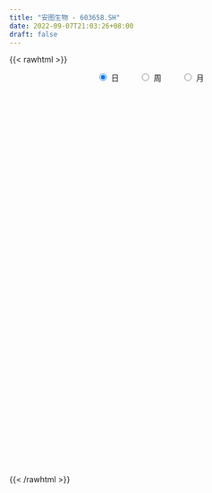 ```yaml
---
title: "安图生物 - 603658.SH"
date: 2022-09-07T21:03:26+08:00
draft: false
---
```

{{< rawhtml >}}
    <div style="text-align: center">
        <label style="padding: 1rem;"><input style="margin-right: .5rem" type="radio" name="period" value="D" checked onclick="period_change(this)">日</label>
        <label style="padding: 1rem;"><input style="margin-right: .5rem" type="radio" name="period" value="W" onclick="period_change(this)">周</label>
        <label style="padding: 1rem;"><input style="margin-right: .5rem" type="radio" name="period" value="M" onclick="period_change(this)">月</label>
    </div>
    <div id="chart" style="height: 700px;"></div> 
    <script type="text/javascript">
        const D_v = [10678.23,9083.9,18507.81,12015.08,13594.96,21442.65,27301.19,27161.74,24545.02,16511.69,13045.0,20482.12,13322.45,14567.07,14638.59,17841.47,20835.43,20692.14,13552.88,13820.7,12691.48,14257.65,10496.46,16677.08,21187.47,18410.39,13715.52,12221.27,11225.56,12976.36,23444.99,36198.15,34588.6,28925.85,20788.92,14890.34,16343.48,16237.63,13514.15,17416.64,10869.35,12758.4,11227.46,23405.71,18030.19,20985.26,23119.69,22042.36,23000.11,18902.06,18304.23,31320.37,37837.8,32984.22,32820.78,29207.8,18058.17,32336.73,16199.92,19510.08,17228.68,11699.04,19229.16,11803.74,43595.97,38632.92,16515.13,44024.92,23245.15,19228.04,26399.4,27486.32,25955.11,19567.11,21132.76,17189.57,16488.59,24036.91,27517.97,21049.03,32912.27,22891.31,23201.18,30658.16,63194.69,29775.79,16652.81,30361.81,13729.74,40649.9,38949.96,91731.74,99603.17,78534.36,82175.57,67137.23,39243.44,55487.29,45001.8,31178.89,35890.13,46159.58,34714.81,44967.92,53461.19,35829.05,71391.74,32811.58,29550.54,38804.12,31469.34,32687.25,38740.04,28032.65,19994.3,21491.41,53682.46,37805.78,32114.89,31694.1,20595.79,21269.4,26790.67,34631.87,36792.19,25319.83,20357.4,26576.38,18913.41,41987.49,42980.17,32177.3,34889.57,28854.29,34514.56,23573.7,33344.06,23981.33,21375.25,13958.33,25431.23,21532.59,19353.19,17412.76,34005.45,42802.2,40766.37,34569.48,17891.36,17461.93,11696.11,14562.86,18840.06,45892.12,40216.3,50343.8,22232.59,24634.78,17582.27,25275.85,40543.37,24755.57,22802.86,31272.56,47871.84,37441.11,29743.1,22819.12,29445.05,23904.35,21251.66,31000.25,24515.85,28212.75,16380.04,22084.74,27374.03,28068.75,18794.8,12512.65,17304.93,22127.01,20270.71,27035.74,27844.8,34212.79,56917.04,39769.8,31316.58,44645.57,23995.86,33028.38,71884.55,57489.53,48621.81,45000.49,37332.25,61388.01,52417.14,48876.58,37088.75,39442.71,45321.94,80889.91,41169.59,48655.52,32292.13,54047.16,38112.27,33800.85,36371.13,28526.89,37453.01,23722.29,28551.81,24130.46,30772.29,30046.43,33676.55,38579.27,49389.73,42928.89,41609.37,24790.24,35161.04,43625.82,48512.65,46742.03,67417.44,46816.31,49276.16,53641.78,85079.26,85088.56,47339.99,43562.76,46600.31,37656.54,28062.06,27166.61,23243.46,20318.95,28795.71,54228.85,87505.24,89376.21,76447.39,80443.19,60239.46,67796.81,52748.39,50454.0,52022.96,61497.53,47539.15,59069.32,72944.51,40632.7,38584.92,28993.32,29330.37,35605.86,36131.91,31198.84,48440.42,86979.58,69437.07,81514.47,52675.48,74805.08,57400.46,46388.9,48043.31,66634.18,56307.46,59446.22,56075.78,60464.84,114493.21,48597.46,56080.46,38497.65,29955.61,30757.55,28457.77,111400.11,119238.91,83875.21,60789.35,56227.97,59443.91,108261.57,60424.38,56597.43,68924.6,33615.55,42135.51,76767.8,43350.88,40693.48,75640.41,47931.67,43851.32,55073.17,53808.15,41869.77,42864.96,46751.51,40377.82,42176.05,41827.71,43260.56,31323.51,29272.67,54844.57,30610.76,24457.01,44668.67,35654.0,33863.25,32038.66,44079.95,20851.06,20642.52,22063.16,14905.81,17359.15,24495.54,19153.32,21199.58,29646.31,28033.69,27117.1,25395.93,69289.73,33974.9,34058.92,77695.74,84810.22,84085.54,54086.65,108792.49,152194.15,98766.54,90381.83,42033.6,38463.62,116897.87,59401.61,53761.58,42556.93,26962.51,24088.92,22627.99,19979.58,24117.33,21406.17,22960.74,22563.36,31873.76,26170.86,18691.79,16230.76,18578.69,22755.65,21887.35,29406.58,34762.1,49957.75,27270.3,19238.72,13196.37,19136.65,26560.95,35324.55,44376.85,39490.99,54616.55,48584.92,37725.1,37837.49,32192.09,24840.76,40608.39,26360.82,27645.52,31334.68,30055.31,21371.81,32645.48,45932.5,30665.28,23010.62,25205.82,24407.8,28516.33,19966.05,20636.47,13521.73,17561.01,15697.63,9062.14,14642.42,15934.38,19256.8,19023.19,24420.87,28270.46,70163.86,32151.08,31331.83,41013.82,27606.79,16430.72,18958.93,31220.62,18622.38,21309.36,20974.75,24680.2,41266.8,34466.38,43822.49,30481.23,35236.51,74164.84,65078.59,52061.69,35164.78,45767.85,36514.46,31442.01,47295.13,41555.27,47026.98,51749.08,113511.21,54307.46,45746.32,54240.39,44563.96,41991.81,44847.83,39304.88,39874.12,29968.3,26714.86,41849.5,28144.9,70193.22,43780.5,25488.34,55418.02,58358.6,41374.35,30586.81,23416.85,28741.11,42887.74,33897.36,25363.56,19683.36,19794.66,19777.12,19499.68,20971.42,32380.48,20233.78,17259.09,20618.64,21091.61,45911.75,27673.61,34479.4,27833.72,19132.2,20790.74,30363.43,18508.31,16333.28,28343.24,12586.8,16551.72,21792.93,32031.36,46487.36,58342.58,31494.94,24415.73,23208.52,24995.47,17377.1,14147.79,11445.1,22188.36,21360.56,21627.73,21306.13,15726.74,20721.4]
const D_histogram = [0.0,-0.1608205128,-0.2560135583,-0.1998379267,-0.2733621591,-0.272454581,0.36535403,1.0477275002,1.2406035777,1.3128448146,1.1890997848,1.17220561,0.807597123,0.2142409715,-0.1300272192,-0.7925008007,-1.2662497993,-1.2315048103,-1.0129918062,-0.564636302,-0.1929095222,-0.130766117,-0.090762792,-0.2573414289,-0.0067380473,0.3952224062,0.5784315935,0.6952958439,0.7590363762,0.8003630258,0.7706818263,0.2782879826,0.5587278556,0.9853111524,1.3525274168,1.470662347,1.3963297384,1.0872045305,0.8169504576,0.6139977074,0.3450433145,-0.2359556231,-0.4205860561,-0.1278867461,0.2185595314,0.4517604348,0.4935132264,0.5325718682,0.6879340729,0.663335514,0.4031887417,-0.1769479375,-0.8547191076,-1.424743335,-2.2470166571,-2.7101086638,-2.7146796757,-2.2920527696,-2.0729789998,-2.1650227918,-1.8781612835,-1.62621874,-1.2544156269,-1.0908755322,-1.573222336,-1.7282567712,-1.8147671034,-1.7169158789,-1.5723734501,-1.4670151154,-1.0495242507,-0.3882415224,0.0206457671,0.4744930587,0.5353398256,0.6249730091,0.5784688212,0.5817728393,0.8828306839,1.1938147763,1.3484074595,1.1972413353,1.1972225788,0.8252579189,0.0680278591,-0.3499650984,-0.2824560475,0.0232816078,0.1093443196,0.0587018551,-0.0080952503,-0.8709222078,-1.26138966,-0.7197978415,0.3824309809,0.4474438082,0.2108335301,0.8341317395,1.1194352903,0.9909497856,1.3804180736,1.1456108159,0.5470865919,0.0079055128,0.4633514972,0.8542136261,0.4208145518,0.2519750976,0.0300421456,-0.6028909116,-1.2291337755,-1.5666643366,-1.4964780876,-1.4479800045,-1.4295485233,-1.4206502411,-1.5847106824,-1.3439974443,-0.9899614602,-0.7158550739,-0.5211771347,-0.518679796,-0.4192443926,-0.6455749198,-0.3122574788,-0.3807425502,-0.2824351243,-0.1491891203,0.0120742968,-0.6389160623,-0.7238393994,-0.9054339452,-1.0071252976,-0.9789946453,-0.9440422471,-0.8030246247,-0.863380094,-0.8182678581,-0.687766892,-0.4579653095,-0.1992629897,0.0504064237,0.2518550914,0.3423843757,0.6718483872,1.3766913831,1.3552007959,1.275994761,1.2933220502,1.2958227056,1.3184927922,1.3247222834,1.2617798902,1.6792104358,1.9246579505,2.1592900025,2.0623207339,1.8019272128,1.6726458384,1.2315619936,0.8380854128,0.8562871762,0.7186293771,1.1149114534,0.9680233108,0.7567672909,0.545148775,0.5760884146,0.7286822823,0.7353538059,0.5043103587,-0.2061904746,-0.8240259436,-0.953844964,-0.9385603814,-0.9145908852,-0.4344353065,0.0949556674,0.4249364662,0.5248721527,0.5641678419,0.4223490742,0.4568334562,0.5498326916,0.3702456469,-1.44517267,-2.7777050744,-3.4735660797,-3.6985370477,-3.828311139,-3.7820572957,-3.5860919974,-3.4158143565,-3.2423564927,-2.8828988866,-2.4408309031,-1.9779968318,-1.7254795983,-1.6204713044,-1.3544594271,-0.9920095517,-0.5258648344,-0.1213483385,0.4769680618,0.9524280027,1.1240394354,1.2723359003,1.4936243406,1.5229345126,1.5762421952,1.4288820636,1.4103806261,1.2821385466,1.193574536,1.0967025292,0.9876291655,0.9764832891,1.0576221555,1.01954618,0.8483468308,0.520977249,0.463970537,0.3294640485,0.2873376093,0.157247829,-0.0559760863,-0.2793692574,-0.5363558943,-0.5967639662,-0.4362597759,-0.1970421144,0.1075003118,0.7424640124,1.0236937445,1.187387707,1.1352989106,1.2269878572,1.3316296143,1.3050431844,1.2041973658,1.0657308625,0.9653117904,0.7156673518,0.6200723239,0.2257700623,-0.4070764893,-0.8209307506,-1.0835315449,-1.0972478875,-1.1961700466,-1.2276283193,-1.1900182447,-1.1166730544,-0.9813862333,-0.8797775027,-0.6271002779,-0.3145270759,-0.0675111681,0.1390212967,0.2905287705,0.3753306643,0.4583324243,0.4939668688,0.4867077044,0.4416240629,0.7353975576,0.9692132733,0.9601677606,0.9905548206,1.1158353285,1.0387646367,0.9463031333,0.8845375575,0.8987547755,0.7835805804,0.6764355301,0.7136914267,0.793203012,0.5071267792,0.1978390973,0.1565232194,0.0577850921,0.0276556789,0.0126891538,-0.0009523909,0.3251874377,0.5107767801,0.4805924122,0.4637091902,0.4281876092,0.37612645,0.5044707522,0.5523024896,0.5714313489,0.3851934011,0.2769552424,0.2309449228,0.3572877614,0.3461809031,0.3278503643,0.4156104007,0.44817002,0.3527817053,0.166716394,0.0282786877,-0.0348236798,-0.1481519246,-0.1584087499,-0.253135191,-0.2689039136,-0.3211741584,-0.4222068621,-0.49138479,-0.5026651898,-0.6175947414,-0.6017950448,-0.5309550171,-0.3630261564,-0.2468805632,-0.1642503355,-0.074675311,-0.1499224658,-0.1697519391,-0.1974544786,-0.2122350359,-0.1927689084,-0.1575241226,-0.1598268581,-0.1577370661,-0.0792538452,0.0304141796,0.0919068022,0.142745356,0.1979556453,0.3387145044,0.3915638214,0.3460832873,0.4364871063,0.5980303491,0.5620347123,0.5394012933,0.5493508423,0.7604676296,0.8481082613,0.5857094957,0.3294842409,0.1127835721,-0.407551073,-0.8168523175,-1.1938687392,-1.2920394109,-1.3681643936,-1.3333797387,-1.1959546667,-1.003142033,-0.7534404399,-0.532423137,-0.4144238505,-0.372617189,-0.2784388076,-0.2240221151,-0.177724001,-0.0989694576,-0.0222818476,0.0051067543,0.0869403205,0.0803482523,0.1805920128,0.3899950995,0.4676888953,0.4902380731,0.4995367912,0.4561465436,0.3554397459,0.1160634673,-0.1902860678,-0.1794192386,0.0147956986,0.0227063404,-0.1376755131,-0.2033655787,-0.1579343252,-0.0876338335,0.0821988815,0.1170640983,0.1839406515,0.2797198057,0.3203093869,0.3413183362,0.4107165778,0.4209927209,0.3301727475,0.2687026422,0.1803751545,0.0430570728,-0.1344596516,-0.2835257377,-0.2607947384,-0.2630844108,-0.189715822,-0.1163739907,-0.0510956271,-0.0184275435,-0.0359492386,-0.1260481209,-0.1411165851,-0.2720572859,-0.3775191755,-0.1651467275,-0.0853212348,0.0727240234,0.2668779325,0.3643878784,0.4004865275,0.3984795079,0.395398125,0.394094574,0.3439358456,0.24457949,0.1005308705,-0.0667605642,-0.1822623935,-0.1465142035,-0.0934484953,-0.1878124059,-0.1260622717,-0.1634182993,-0.2375870621,-0.2480749897,-0.2168956194,-0.1881817144,-0.1314569629,-0.0572968371,0.0342452645,0.1286143284,0.1103869521,0.165879967,0.2394034966,0.2860049676,0.3541189061,0.4326150419,0.4723124953,0.4928304807,0.5035955365,0.3782620226,0.3181987131,0.2848762892,0.3217425446,0.3259073079,0.3915772401,0.4155193905,0.3849399937,0.4619502508,0.4940920604,0.4997673703,0.4312578667,0.3328991028,0.2266105516,-0.0219062966,-0.2616140005,-0.3403247679,-0.4466028743,-0.504858232,-0.5351911112,-0.5075603918,-0.5083466674,-0.5531859175,-0.5384242089,-0.5081886119,-0.4431539511,-0.3772142207,-0.2884152434,-0.2639528323,-0.2179547818,-0.2248289812,-0.1707959056,-0.0669906687,0.030813006,0.0896634565,0.127191148,0.2212109495,0.2673485033,0.2689592644,0.2234569205,0.2766599741,0.2389767692,0.3053027173,0.2584246027,0.1558625106,0.0055510664,-0.0079158415,-0.0427390976,-0.075623486,-0.0824220554,-0.1106168884,-0.1083726888,-0.0460772298,-0.023970083,0.0018378498,-0.0384002668]
const D_fast = [0.0,-0.201025641,-0.3602220761,-0.3540059261,-0.4958706983,-0.5630767654,0.1660703531,1.1103756983,1.6134026703,2.0138551107,2.1873850272,2.4635422549,2.3008330486,1.76103714,1.3842621445,0.5236633629,-0.2666480855,-0.5397792991,-0.5745142465,-0.2673178179,0.0561815814,0.0856334574,0.1029460843,-0.1279679097,0.12095096,0.621717015,0.9495341008,1.2402223121,1.4937219384,1.7351393444,1.8981286016,1.4753067535,1.8954285904,2.5683396753,3.2736877939,3.7594883109,4.0342381369,3.9969140616,3.9308976031,3.8814442798,3.6987507155,3.0587628722,2.7689859251,3.0297135486,3.430799709,3.7769407211,3.9420718192,4.1142734281,4.441619151,4.5828544706,4.4235048837,3.7991312201,2.9076802732,1.981470212,0.5974427257,-0.5431764471,-1.2264173779,-1.3768036641,-1.6759746443,-2.3092741343,-2.4919529468,-2.6465650883,-2.5883658819,-2.6975446703,-3.5731970581,-4.1602956861,-4.7004977942,-5.0318755393,-5.2804264731,-5.5418219173,-5.3867121152,-4.8224897676,-4.4084410363,-3.83597048,-3.6412887567,-3.395412321,-3.2972993036,-3.1485520756,-2.62678656,-2.0173487736,-1.5256542255,-1.3775100158,-1.0782231277,-1.2438733079,-1.9840964028,-2.489580635,-2.492685596,-2.1811275387,-2.067728747,-2.1036957477,-2.1725166658,-3.2530741751,-3.9588890423,-3.5972466842,-2.3994101167,-2.2225363373,-2.4064382328,-1.5746070885,-1.0094447152,-0.8901927735,-0.1556199671,-0.1040245208,-0.5657770969,-1.1029817978,-0.531697939,0.0727175964,-0.25547784,-0.3613235198,-0.5757459354,-1.3594017205,-2.2929280282,-3.0221246735,-3.3260579464,-3.6395548645,-3.9785105141,-4.3247747921,-4.885012904,-4.980299027,-4.873753408,-4.7786107901,-4.7142271346,-4.8413997449,-4.8467754396,-5.2344996968,-4.9792466255,-5.1429173345,-5.1152186896,-5.0192699657,-4.8549879744,-5.665707349,-5.931590536,-6.3395435681,-6.6930162449,-6.9096342539,-7.1106924176,-7.1704309513,-7.4466314441,-7.6060861727,-7.6475269296,-7.5322166744,-7.3233301021,-7.0610590828,-6.7966466422,-6.6205212641,-6.1230951557,-5.074079314,-4.7567697022,-4.5169770469,-4.1763192451,-3.8498629133,-3.4975696287,-3.1601595666,-2.9076569873,-2.0704238327,-1.3438118304,-0.5693572777,-0.1507463629,0.0393419192,0.3282220044,0.1950286579,0.0110734303,0.2433469878,0.285346533,0.9603564726,1.0554741578,1.0334099606,0.9580786385,1.1330403817,1.46780482,1.6583147951,1.5533489375,0.7913004856,-0.0325414694,-0.4008217307,-0.6201772434,-0.8248554686,-0.4533087165,0.0998211743,0.5360360896,0.7671898143,0.9475274639,0.9112959648,1.0599887108,1.2904461192,1.2034204862,-0.9732909982,-3.0002496712,-4.5645021965,-5.7141074263,-6.8009593024,-7.7002197831,-8.400777484,-9.0844534323,-9.7215846917,-10.0828518072,-10.2509915495,-10.2826566861,-10.4615093522,-10.7616188844,-10.8342218638,-10.7197743764,-10.3850958677,-10.0109164564,-9.2933580406,-8.579791099,-8.1271698075,-7.6607893676,-7.0660948421,-6.6560510419,-6.2086828105,-5.9988224262,-5.6647287072,-5.47243615,-5.2626065266,-5.0853029011,-4.9474689734,-4.7144940276,-4.3689496224,-4.1521390528,-4.1112516942,-4.3083769638,-4.2493910416,-4.3015315179,-4.2718235548,-4.3626013779,-4.5898193148,-4.8830548002,-5.2741304107,-5.4837294741,-5.4322902278,-5.2423330948,-4.9109155908,-4.0903358871,-3.5531827189,-3.0926418296,-2.8609058983,-2.4624699875,-2.0249208267,-1.7252464606,-1.5250429377,-1.3970767254,-1.2561678499,-1.3268954505,-1.2674723975,-1.6053321434,-2.3399478174,-2.9590347663,-3.4925184469,-3.7805467614,-4.1785114321,-4.5168767846,-4.7767712712,-4.9825943445,-5.0926540818,-5.2109897268,-5.1150875715,-4.8811461385,-4.6510080227,-4.4097202338,-4.1855805674,-4.0069460075,-3.8093611414,-3.6502349797,-3.5358172179,-3.4704948437,-2.9928719597,-2.5167529257,-2.2857564981,-2.007730733,-1.603491393,-1.4208709256,-1.2767566456,-1.1173878321,-0.8784819202,-0.7977609703,-0.735797138,-0.5201183847,-0.2423060465,-0.4016005844,-0.6614284921,-0.6636135651,-0.7479054193,-0.7711209129,-0.7829151495,-0.7967947919,-0.3893581039,-0.0760745665,0.0138891687,0.1129332442,0.1844585655,0.2264290188,0.4808910091,0.6667983689,0.8287850654,0.7388454678,0.6998461197,0.7115720308,0.9272368098,1.0026751772,1.0663072295,1.2579698661,1.4025719904,1.3953791021,1.2509928893,1.1196248549,1.0478165674,0.8974503415,0.8475913287,0.6895810898,0.6065863888,0.4740226044,0.2674381852,0.0754140598,-0.0615326374,-0.3308608744,-0.465509939,-0.5274086655,-0.4502363439,-0.3958108915,-0.3542432477,-0.283337051,-0.3960648222,-0.4583322803,-0.5353984395,-0.6032377557,-0.6319638553,-0.6361001002,-0.6783595502,-0.7157040247,-0.6570342651,-0.5397626954,-0.4552933723,-0.3687684795,-0.2640692789,-0.0386317937,0.1121084787,0.1531487664,0.352674362,0.663725192,0.7682382333,0.8804551376,1.0277423973,1.4289760919,1.7286437889,1.6126723973,1.4388182027,1.2503134269,0.6280910136,0.0145766896,-0.6609069168,-1.0820874413,-1.5002535224,-1.7988138022,-1.9603773969,-2.0183502714,-1.9570087882,-1.8690972696,-1.8547039457,-1.9060515814,-1.881482902,-1.8830717382,-1.8812046244,-1.8271924454,-1.7560752972,-1.7274100069,-1.6238413605,-1.6103463656,-1.4649546019,-1.1580527403,-0.9634367206,-0.8183280247,-0.6841451087,-0.6134987204,-0.6253455817,-0.8357059934,-1.1896270455,-1.2236150259,-1.0257011641,-1.0121139372,-1.2069146689,-1.3234461292,-1.317498457,-1.2691064237,-1.0787239883,-1.014592747,-0.9017310309,-0.7360219253,-0.6153549973,-0.509016464,-0.3369390779,-0.2214147546,-0.2296915411,-0.2239859859,-0.267219685,-0.3937734984,-0.6049051357,-0.8248526563,-0.8673203416,-0.9353811167,-0.9094414834,-0.8651931498,-0.812688693,-0.7846274953,-0.8111365,-0.9327474125,-0.983095023,-1.1820500452,-1.3818917288,-1.2108059626,-1.1523107787,-0.9760845146,-0.7152111223,-0.5266042068,-0.3903839259,-0.2927710684,-0.1970029201,-0.0997828276,-0.0639575947,-0.1021690778,-0.2210849796,-0.4050665553,-0.566133983,-0.5670143439,-0.5373107595,-0.6786277716,-0.6483932053,-0.7266038078,-0.8601693361,-0.9326760111,-0.9557205456,-0.9740520692,-0.9501915585,-0.8903556419,-0.7902522243,-0.6637295782,-0.6543602165,-0.5573972098,-0.4240228061,-0.3059200932,-0.1492764282,0.037373468,0.1951490453,0.3388746508,0.4755385908,0.4447705826,0.4642569513,0.5021535997,0.6194554912,0.7050970815,0.8686613237,0.9964833217,1.0621389233,1.2546367431,1.4103015679,1.5409187203,1.5802236835,1.5650896952,1.515453782,1.2614603595,0.9563491555,0.7925571962,0.5746283711,0.3901584555,0.2260277985,0.1267684199,-0.0011045225,-0.184240252,-0.3040845956,-0.4008961515,-0.4466499785,-0.4750138033,-0.4583186369,-0.4998444338,-0.5083350788,-0.5714165234,-0.5600824242,-0.4730248545,-0.3675179283,-0.2862516137,-0.2169261352,-0.0676035963,0.0453710833,0.1142216605,0.1245835467,0.2469515938,0.2690125812,0.4116642086,0.4293922448,0.3657957803,0.2168721027,0.2014262344,0.1559182039,0.104127944,0.0767238607,0.0208748056,-0.003974167,0.0468019846,0.0629166106,0.0891840059,0.0393458226]
const D_slow = [0.0,-0.0402051282,-0.1042085178,-0.1541679995,-0.2225085392,-0.2906221845,-0.199283677,0.0626481981,0.3727990925,0.7010102962,0.9982852424,1.2913366449,1.4932359256,1.5467961685,1.5142893637,1.3161641635,0.9996017137,0.6917255112,0.4384775596,0.2973184841,0.2490911036,0.2163995743,0.1937088763,0.1293735191,0.1276890073,0.2264946088,0.3711025072,0.5449264682,0.7346855622,0.9347763187,1.1274467753,1.1970187709,1.3367007348,1.5830285229,1.9211603771,2.2888259639,2.6379083985,2.9097095311,3.1139471455,3.2674465724,3.353707401,3.2947184952,3.1895719812,3.1576002947,3.2122401775,3.3251802863,3.4485585928,3.5817015599,3.7536850781,3.9195189566,4.020316142,3.9760791577,3.7623993808,3.406213547,2.8444593827,2.1669322168,1.4882622978,0.9152491055,0.3970043555,-0.1442513425,-0.6137916633,-1.0203463483,-1.3339502551,-1.6066691381,-1.9999747221,-2.4320389149,-2.8857306908,-3.3149596605,-3.708053023,-4.0748068019,-4.3371878645,-4.4342482451,-4.4290868034,-4.3104635387,-4.1766285823,-4.02038533,-3.8757681247,-3.7303249149,-3.5096172439,-3.2111635499,-2.874061685,-2.5747513512,-2.2754457065,-2.0691312268,-2.052124262,-2.1396155366,-2.2102295485,-2.2044091465,-2.1770730666,-2.1623976028,-2.1644214154,-2.3821519674,-2.6974993824,-2.8774488427,-2.7818410975,-2.6699801455,-2.6172717629,-2.4087388281,-2.1288800055,-1.8811425591,-1.5360380407,-1.2496353367,-1.1128636887,-1.1108873105,-0.9950494362,-0.7814960297,-0.6762923918,-0.6132986174,-0.605788081,-0.7565108089,-1.0637942527,-1.4554603369,-1.8295798588,-2.1915748599,-2.5489619908,-2.904124551,-3.3003022216,-3.6363015827,-3.8837919478,-4.0627557162,-4.1930499999,-4.3227199489,-4.427531047,-4.588924777,-4.6669891467,-4.7621747843,-4.8327835653,-4.8700808454,-4.8670622712,-5.0267912868,-5.2077511366,-5.4341096229,-5.6858909473,-5.9306396086,-6.1666501704,-6.3674063266,-6.5832513501,-6.7878183146,-6.9597600376,-7.074251365,-7.1240671124,-7.1114655065,-7.0485017336,-6.9629056397,-6.7949435429,-6.4507706971,-6.1119704981,-5.7929718079,-5.4696412953,-5.1456856189,-4.8160624209,-4.48488185,-4.1694368775,-3.7496342685,-3.2684697809,-2.7286472803,-2.2130670968,-1.7625852936,-1.344423834,-1.0365333356,-0.8270119824,-0.6129401884,-0.4332828441,-0.1545549808,0.0874508469,0.2766426697,0.4129298634,0.5569519671,0.7391225377,0.9229609892,1.0490385788,0.9974909602,0.7914844743,0.5530232333,0.3183831379,0.0897354166,-0.01887341,0.0048655069,0.1110996234,0.2423176616,0.383359622,0.4889468906,0.6031552546,0.7406134275,0.8331748393,0.4718816718,-0.2225445968,-1.0909361168,-2.0155703787,-2.9726481634,-3.9181624873,-4.8146854867,-5.6686390758,-6.479228199,-7.1999529206,-7.8101606464,-8.3046598544,-8.7360297539,-9.14114758,-9.4797624368,-9.7277648247,-9.8592310333,-9.8895681179,-9.7703261025,-9.5322191018,-9.2512092429,-8.9331252679,-8.5597191827,-8.1789855545,-7.7849250057,-7.4277044898,-7.0751093333,-6.7545746966,-6.4561810626,-6.1820054303,-5.935098139,-5.6909773167,-5.4265717778,-5.1716852328,-4.9595985251,-4.8293542128,-4.7133615786,-4.6309955665,-4.5591611641,-4.5198492069,-4.5338432285,-4.6036855428,-4.7377745164,-4.8869655079,-4.9960304519,-5.0452909805,-5.0184159025,-4.8327998995,-4.5768764633,-4.2800295366,-3.9962048089,-3.6894578446,-3.3565504411,-3.030289645,-2.7292403035,-2.4628075879,-2.2214796403,-2.0425628023,-1.8875447214,-1.8311022058,-1.9328713281,-2.1381040157,-2.408986902,-2.6832988739,-2.9823413855,-3.2892484653,-3.5867530265,-3.8659212901,-4.1112678484,-4.3312122241,-4.4879872936,-4.5666190626,-4.5834968546,-4.5487415304,-4.4761093378,-4.3822766718,-4.2676935657,-4.1442018485,-4.0225249224,-3.9121189066,-3.7282695172,-3.4859661989,-3.2459242588,-2.9982855536,-2.7193267215,-2.4596355623,-2.223059779,-2.0019253896,-1.7772366957,-1.5813415506,-1.4122326681,-1.2338098114,-1.0355090584,-0.9087273636,-0.8592675893,-0.8201367845,-0.8056905114,-0.7987765917,-0.7956043033,-0.795842401,-0.7145455416,-0.5868513466,-0.4667032435,-0.350775946,-0.2437290437,-0.1496974312,-0.0235797431,0.1144958793,0.2573537165,0.3536520668,0.4228908774,0.480627108,0.5699490484,0.6564942742,0.7384568652,0.8423594654,0.9544019704,1.0425973967,1.0842764952,1.0913461672,1.0826402472,1.0456022661,1.0060000786,0.9427162808,0.8754903024,0.7951967628,0.6896450473,0.5667988498,0.4411325524,0.286733867,0.1362851058,0.0035463516,-0.0872101875,-0.1489303283,-0.1899929122,-0.20866174,-0.2461423564,-0.2885803412,-0.3379439608,-0.3910027198,-0.4391949469,-0.4785759776,-0.5185326921,-0.5579669586,-0.5777804199,-0.570176875,-0.5472001745,-0.5115138355,-0.4620249241,-0.3773462981,-0.2794553427,-0.1929345209,-0.0838127443,0.0656948429,0.206203521,0.3410538443,0.4783915549,0.6685084623,0.8805355276,1.0269629016,1.1093339618,1.1375298548,1.0356420866,0.8314290072,0.5329618224,0.2099519696,-0.1320891288,-0.4654340634,-0.7644227301,-1.0152082384,-1.2035683483,-1.3366741326,-1.4402800952,-1.5334343925,-1.6030440944,-1.6590496231,-1.7034806234,-1.7282229878,-1.7337934497,-1.7325167611,-1.710781681,-1.6906946179,-1.6455466147,-1.5480478398,-1.431125616,-1.3085660977,-1.1836818999,-1.069645264,-0.9807853275,-0.9517694607,-0.9993409777,-1.0441957873,-1.0404968627,-1.0348202776,-1.0692391558,-1.1200805505,-1.1595641318,-1.1814725902,-1.1609228698,-1.1316568453,-1.0856716824,-1.015741731,-0.9356643842,-0.8503348002,-0.7476556557,-0.6424074755,-0.5598642886,-0.4926886281,-0.4475948395,-0.4368305713,-0.4704454841,-0.5413269186,-0.6065256032,-0.6722967059,-0.7197256614,-0.7488191591,-0.7615930658,-0.7661999517,-0.7751872614,-0.8066992916,-0.8419784379,-0.9099927593,-1.0043725532,-1.0456592351,-1.0669895438,-1.048808538,-0.9820890548,-0.8909920852,-0.7908704534,-0.6912505764,-0.5924010451,-0.4938774016,-0.4078934402,-0.3467485677,-0.3216158501,-0.3383059912,-0.3838715895,-0.4205001404,-0.4438622642,-0.4908153657,-0.5223309336,-0.5631855084,-0.622582274,-0.6846010214,-0.7388249262,-0.7858703548,-0.8187345956,-0.8330588048,-0.8244974887,-0.7923439066,-0.7647471686,-0.7232771768,-0.6634263027,-0.5919250608,-0.5033953343,-0.3952415738,-0.27716345,-0.1539558298,-0.0280569457,0.0665085599,0.1460582382,0.2172773105,0.2977129467,0.3791897736,0.4770840836,0.5809639312,0.6771989297,0.7926864924,0.9162095075,1.04115135,1.1489658167,1.2321905924,1.2888432303,1.2833666562,1.217963156,1.1328819641,1.0212312455,0.8950166875,0.7612189097,0.6343288117,0.5072421449,0.3689456655,0.2343396133,0.1072924603,-0.0034960274,-0.0977995826,-0.1699033935,-0.2358916015,-0.290380297,-0.3465875423,-0.3892865187,-0.4060341858,-0.3983309343,-0.3759150702,-0.3441172832,-0.2888145458,-0.22197742,-0.1547376039,-0.0988733738,-0.0297083803,0.030035812,0.1063614914,0.170967642,0.2099332697,0.2113210363,0.2093420759,0.1986573015,0.17975143,0.1591459162,0.131491694,0.1043985218,0.0928792144,0.0868866936,0.0873461561,0.0777460894]
const D_data = [['2020-08-19', 153.66, 151.97, 150.01, 154.5],['2020-08-20', 151.85, 149.45, 148.46, 153.3],['2020-08-21', 153.0, 149.4, 148.5, 153.27],['2020-08-24', 149.94, 150.99, 146.39, 151.68],['2020-08-25', 151.05, 149.1, 148.0, 152.38],['2020-08-26', 149.3, 149.58, 149.1, 155.0],['2020-08-27', 149.6, 159.3, 148.88, 159.97],['2020-08-28', 159.57, 164.0, 159.57, 165.25],['2020-08-31', 152.0, 161.19, 150.01, 167.0],['2020-09-01', 162.01, 161.5, 159.88, 163.65],['2020-09-02', 164.0, 160.03, 157.92, 164.0],['2020-09-03', 161.01, 162.1, 159.57, 165.47],['2020-09-04', 160.0, 157.7, 156.16, 163.89],['2020-09-07', 157.96, 152.86, 151.0, 159.95],['2020-09-08', 154.1, 153.69, 150.0, 156.3],['2020-09-09', 151.87, 146.8, 146.0, 151.87],['2020-09-10', 148.0, 145.42, 144.9, 149.59],['2020-09-11', 145.42, 149.72, 144.5, 152.32],['2020-09-14', 154.0, 151.89, 150.11, 154.5],['2020-09-15', 151.61, 156.0, 149.8, 157.0],['2020-09-16', 158.0, 157.0, 154.62, 161.18],['2020-09-17', 157.22, 154.2, 150.2, 157.5],['2020-09-18', 154.43, 154.14, 151.5, 157.69],['2020-09-21', 151.83, 151.09, 149.0, 154.41],['2020-09-22', 151.09, 156.46, 150.0, 158.5],['2020-09-23', 157.54, 160.31, 155.01, 161.88],['2020-09-24', 161.23, 159.59, 157.56, 162.85],['2020-09-25', 159.66, 160.15, 159.1, 162.99],['2020-09-28', 160.43, 160.65, 157.37, 162.1],['2020-09-29', 162.0, 161.4, 159.1, 164.25],['2020-09-30', 162.09, 161.32, 158.27, 164.99],['2020-10-09', 161.6, 154.69, 154.0, 163.63],['2020-10-12', 155.38, 164.32, 152.97, 164.76],['2020-10-13', 164.94, 168.9, 164.0, 171.99],['2020-10-14', 168.9, 171.5, 166.5, 176.47],['2020-10-15', 174.18, 171.13, 169.0, 175.69],['2020-10-16', 174.45, 170.34, 168.0, 175.93],['2020-10-19', 173.5, 167.75, 166.5, 174.88],['2020-10-20', 166.62, 167.86, 165.57, 170.0],['2020-10-21', 168.0, 168.45, 165.49, 171.0],['2020-10-22', 169.4, 167.2, 164.7, 169.4],['2020-10-23', 166.69, 161.5, 160.2, 170.1],['2020-10-26', 160.5, 164.59, 160.01, 167.0],['2020-10-27', 166.83, 171.1, 163.16, 174.1],['2020-10-28', 171.1, 174.0, 169.57, 175.89],['2020-10-29', 172.88, 174.89, 172.0, 177.9],['2020-10-30', 175.36, 174.1, 171.1, 177.58],['2020-11-02', 175.13, 175.2, 172.21, 179.5],['2020-11-03', 175.2, 178.2, 175.0, 180.99],['2020-11-04', 177.5, 177.39, 175.88, 179.8],['2020-11-05', 178.76, 174.66, 172.9, 179.29],['2020-11-06', 173.0, 169.03, 165.04, 175.0],['2020-11-09', 169.03, 164.53, 162.68, 170.47],['2020-11-10', 163.0, 162.09, 155.51, 164.98],['2020-11-11', 161.16, 154.12, 153.78, 163.5],['2020-11-12', 155.0, 153.5, 149.66, 157.5],['2020-11-13', 153.5, 156.06, 152.51, 156.98],['2020-11-16', 159.49, 160.71, 157.98, 163.93],['2020-11-17', 160.58, 158.24, 156.0, 161.5],['2020-11-18', 159.0, 153.0, 151.92, 159.88],['2020-11-19', 153.0, 156.6, 151.51, 157.81],['2020-11-20', 157.09, 156.1, 154.01, 157.5],['2020-11-23', 157.04, 157.97, 155.0, 160.37],['2020-11-24', 157.7, 155.66, 155.05, 158.99],['2020-11-25', 155.66, 145.37, 144.93, 156.5],['2020-11-26', 145.37, 146.1, 140.69, 147.06],['2020-11-27', 146.0, 144.5, 143.2, 147.0],['2020-11-30', 144.51, 144.98, 135.88, 146.5],['2020-12-01', 143.94, 144.4, 143.4, 146.5],['2020-12-02', 146.0, 142.81, 140.33, 147.09],['2020-12-03', 144.5, 146.53, 143.5, 150.5],['2020-12-04', 146.53, 151.31, 145.02, 153.99],['2020-12-07', 151.31, 150.27, 149.32, 153.75],['2020-12-08', 151.3, 152.75, 150.84, 154.29],['2020-12-09', 152.9, 149.02, 147.9, 154.46],['2020-12-10', 147.74, 149.67, 146.54, 150.57],['2020-12-11', 149.0, 148.0, 147.39, 150.5],['2020-12-14', 148.9, 148.43, 147.58, 151.65],['2020-12-15', 148.89, 153.06, 148.89, 154.45],['2020-12-16', 153.06, 155.2, 151.74, 155.74],['2020-12-17', 156.95, 155.09, 154.41, 160.86],['2020-12-18', 154.57, 151.9, 150.4, 155.5],['2020-12-21', 151.01, 154.0, 149.16, 155.97],['2020-12-22', 155.8, 148.83, 147.8, 157.05],['2020-12-23', 148.9, 141.0, 139.2, 149.8],['2020-12-24', 141.1, 141.65, 141.1, 146.3],['2020-12-25', 142.8, 146.22, 140.8, 147.31],['2020-12-28', 146.22, 149.8, 144.07, 150.22],['2020-12-29', 148.36, 147.85, 147.5, 151.23],['2020-12-30', 146.41, 145.99, 142.63, 148.8],['2020-12-31', 142.6, 145.18, 141.58, 146.5],['2021-01-04', 145.18, 132.0, 131.0, 145.18],['2021-01-05', 132.0, 133.3, 126.11, 134.35],['2021-01-06', 132.0, 144.2, 130.2, 144.37],['2021-01-07', 144.2, 155.15, 143.33, 158.51],['2021-01-08', 155.68, 145.26, 142.8, 156.65],['2021-01-11', 147.0, 140.9, 140.0, 147.85],['2021-01-12', 140.96, 152.79, 140.78, 154.0],['2021-01-13', 155.0, 151.48, 149.41, 157.95],['2021-01-14', 151.31, 147.28, 147.28, 153.08],['2021-01-15', 147.5, 155.19, 147.26, 156.45],['2021-01-18', 156.15, 148.6, 146.0, 156.25],['2021-01-19', 147.66, 142.29, 141.68, 149.87],['2021-01-20', 143.0, 140.01, 139.55, 143.69],['2021-01-21', 141.99, 152.29, 141.0, 153.75],['2021-01-22', 153.0, 154.18, 149.1, 155.0],['2021-01-25', 154.2, 144.14, 143.39, 155.99],['2021-01-26', 144.21, 146.0, 142.02, 149.0],['2021-01-27', 147.0, 144.3, 141.65, 147.28],['2021-01-28', 143.74, 136.5, 136.36, 144.99],['2021-01-29', 138.34, 132.3, 130.18, 139.58],['2021-02-01', 133.0, 132.0, 131.0, 135.22],['2021-02-02', 132.5, 134.92, 128.34, 135.13],['2021-02-03', 135.63, 133.5, 133.0, 136.97],['2021-02-04', 132.64, 131.81, 130.1, 136.5],['2021-02-05', 133.27, 130.23, 130.0, 134.48],['2021-02-08', 131.2, 125.99, 124.85, 131.88],['2021-02-09', 127.0, 129.6, 125.6, 131.77],['2021-02-10', 130.0, 131.16, 128.01, 132.1],['2021-02-18', 133.01, 130.61, 129.69, 136.37],['2021-02-19', 130.99, 129.8, 128.05, 132.6],['2021-02-22', 129.8, 126.9, 126.5, 130.49],['2021-02-23', 125.88, 127.39, 124.5, 128.51],['2021-02-24', 126.31, 121.89, 120.58, 127.97],['2021-02-25', 123.0, 128.15, 122.69, 128.79],['2021-02-26', 127.38, 122.88, 122.5, 127.99],['2021-03-01', 123.51, 124.1, 121.93, 124.77],['2021-03-02', 125.0, 124.3, 121.84, 125.64],['2021-03-03', 123.78, 124.7, 122.6, 124.78],['2021-03-04', 124.58, 112.23, 112.23, 125.39],['2021-03-05', 107.0, 116.05, 107.0, 117.66],['2021-03-08', 117.44, 112.7, 112.6, 121.79],['2021-03-09', 113.64, 111.37, 108.8, 117.62],['2021-03-10', 113.0, 111.17, 109.85, 115.5],['2021-03-11', 112.0, 109.79, 108.8, 112.5],['2021-03-12', 110.0, 110.0, 106.41, 111.06],['2021-03-15', 110.05, 106.1, 105.0, 111.0],['2021-03-16', 107.0, 105.75, 104.66, 108.3],['2021-03-17', 106.5, 105.71, 103.91, 107.68],['2021-03-18', 106.1, 106.47, 105.07, 108.0],['2021-03-19', 105.5, 106.88, 104.86, 109.0],['2021-03-22', 107.23, 107.07, 106.02, 110.32],['2021-03-23', 107.07, 106.8, 104.7, 108.99],['2021-03-24', 106.04, 105.44, 103.59, 107.66],['2021-03-25', 105.35, 109.0, 105.02, 110.29],['2021-03-26', 109.0, 116.39, 108.1, 117.5],['2021-03-29', 116.0, 109.34, 108.8, 116.0],['2021-03-30', 110.0, 108.55, 108.1, 113.95],['2021-03-31', 108.55, 109.82, 107.93, 111.18],['2021-04-01', 110.0, 109.97, 107.25, 110.51],['2021-04-02', 110.9, 110.63, 108.81, 111.44],['2021-04-06', 111.0, 110.9, 109.7, 114.32],['2021-04-07', 112.1, 110.3, 108.0, 112.98],['2021-04-08', 111.26, 117.9, 110.02, 118.5],['2021-04-09', 118.7, 118.49, 116.72, 122.0],['2021-04-12', 120.0, 120.87, 118.49, 124.53],['2021-04-13', 121.66, 118.43, 117.01, 122.5],['2021-04-14', 118.02, 116.68, 116.41, 120.88],['2021-04-15', 114.35, 118.44, 114.0, 118.7],['2021-04-16', 118.17, 113.98, 113.21, 118.5],['2021-04-19', 113.0, 113.01, 109.78, 114.46],['2021-04-20', 113.4, 117.73, 113.05, 119.28],['2021-04-21', 117.51, 116.01, 114.68, 118.83],['2021-04-22', 116.1, 124.1, 116.1, 124.8],['2021-04-23', 125.79, 118.8, 117.18, 125.9],['2021-04-26', 121.15, 117.74, 117.59, 123.05],['2021-04-27', 118.64, 117.16, 115.45, 119.2],['2021-04-28', 117.0, 120.23, 116.74, 121.8],['2021-04-29', 121.28, 122.87, 118.13, 124.01],['2021-04-30', 122.1, 122.18, 120.52, 123.99],['2021-05-06', 121.11, 119.23, 118.5, 124.5],['2021-05-07', 119.62, 110.93, 110.86, 120.2],['2021-05-10', 110.78, 108.2, 107.29, 112.35],['2021-05-11', 108.5, 111.67, 106.2, 112.07],['2021-05-12', 111.5, 112.48, 110.62, 112.97],['2021-05-13', 112.0, 111.98, 109.51, 112.9],['2021-05-14', 112.97, 118.53, 111.41, 119.52],['2021-05-17', 120.0, 121.75, 119.1, 124.29],['2021-05-18', 122.24, 121.8, 119.21, 122.67],['2021-05-19', 122.18, 120.49, 120.13, 123.4],['2021-05-20', 121.75, 120.59, 119.2, 121.92],['2021-05-21', 121.39, 118.5, 118.18, 122.34],['2021-05-24', 118.51, 120.85, 117.51, 121.51],['2021-05-25', 120.81, 122.43, 120.41, 124.19],['2021-05-26', 123.0, 119.26, 118.81, 123.0],['2021-05-27', 92.05, 93.0, 90.55, 93.0],['2021-05-28', 91.66, 88.83, 88.0, 92.0],['2021-05-31', 88.27, 88.7, 85.42, 90.7],['2021-06-01', 90.28, 89.0, 87.9, 90.28],['2021-06-02', 88.55, 85.85, 85.45, 89.0],['2021-06-03', 85.85, 84.28, 84.2, 86.15],['2021-06-04', 84.01, 83.23, 82.31, 84.76],['2021-06-07', 81.5, 80.34, 79.39, 82.97],['2021-06-08', 80.26, 77.77, 76.9, 80.55],['2021-06-09', 78.49, 78.11, 77.44, 79.58],['2021-06-10', 78.77, 78.11, 77.8, 79.31],['2021-06-11', 78.12, 77.9, 76.5, 78.52],['2021-06-15', 78.0, 74.5, 73.33, 78.75],['2021-06-16', 74.99, 71.0, 70.33, 75.1],['2021-06-17', 70.99, 71.5, 69.85, 71.79],['2021-06-18', 71.86, 72.1, 71.2, 73.28],['2021-06-21', 72.13, 73.64, 71.98, 74.87],['2021-06-22', 74.0, 73.56, 73.0, 75.4],['2021-06-23', 74.0, 77.45, 73.57, 79.0],['2021-06-24', 77.8, 78.02, 76.5, 79.11],['2021-06-25', 78.02, 75.46, 74.5, 78.41],['2021-06-28', 75.7, 75.7, 74.8, 76.5],['2021-06-29', 75.74, 77.48, 75.73, 79.99],['2021-06-30', 78.1, 75.77, 74.91, 78.44],['2021-07-01', 75.5, 76.4, 75.48, 77.7],['2021-07-02', 77.5, 73.75, 73.41, 77.5],['2021-07-05', 74.79, 75.02, 73.55, 76.39],['2021-07-06', 75.72, 73.34, 71.78, 75.72],['2021-07-07', 73.69, 73.3, 72.81, 74.23],['2021-07-08', 73.8, 72.71, 71.45, 74.69],['2021-07-09', 72.25, 71.97, 70.3, 72.61],['2021-07-12', 71.98, 72.83, 70.8, 74.0],['2021-07-13', 72.89, 74.2, 72.3, 74.33],['2021-07-14', 73.53, 72.9, 72.46, 74.8],['2021-07-15', 72.89, 70.69, 70.0, 72.9],['2021-07-16', 70.6, 67.23, 67.2, 71.11],['2021-07-19', 67.28, 69.29, 66.43, 69.69],['2021-07-20', 69.2, 67.45, 66.71, 69.9],['2021-07-21', 67.0, 67.72, 67.0, 68.84],['2021-07-22', 67.73, 65.68, 65.33, 68.59],['2021-07-23', 65.56, 63.1, 63.08, 65.9],['2021-07-26', 63.74, 61.0, 59.65, 64.1],['2021-07-27', 61.56, 58.28, 57.9, 62.2],['2021-07-28', 57.99, 58.74, 56.34, 58.99],['2021-07-29', 59.33, 60.66, 59.33, 61.49],['2021-07-30', 60.56, 61.76, 59.2, 63.06],['2021-08-02', 62.71, 63.3, 60.72, 63.98],['2021-08-03', 63.18, 69.63, 62.6, 69.63],['2021-08-04', 69.91, 67.72, 66.8, 70.66],['2021-08-05', 67.67, 67.71, 67.01, 69.56],['2021-08-06', 67.02, 65.65, 64.32, 67.23],['2021-08-09', 65.27, 67.96, 65.14, 68.65],['2021-08-10', 67.85, 69.18, 67.1, 69.32],['2021-08-11', 69.0, 68.35, 68.0, 69.88],['2021-08-12', 68.4, 67.67, 67.1, 69.59],['2021-08-13', 67.77, 67.09, 66.6, 68.39],['2021-08-16', 67.09, 67.4, 66.55, 68.3],['2021-08-17', 67.58, 64.95, 64.88, 68.74],['2021-08-18', 65.3, 66.2, 65.3, 69.39],['2021-08-19', 66.16, 61.2, 60.63, 66.6],['2021-08-20', 60.3, 55.08, 55.08, 60.3],['2021-08-23', 53.0, 54.2, 52.9, 55.16],['2021-08-24', 54.2, 53.17, 52.4, 54.79],['2021-08-25', 53.17, 54.3, 52.8, 54.45],['2021-08-26', 54.05, 51.6, 51.25, 54.1],['2021-08-27', 51.5, 50.67, 50.58, 52.1],['2021-08-30', 50.69, 50.09, 49.29, 51.19],['2021-08-31', 50.09, 49.38, 48.69, 50.47],['2021-09-01', 49.44, 49.31, 47.89, 49.89],['2021-09-02', 49.31, 48.18, 47.8, 49.48],['2021-09-03', 48.48, 49.8, 48.11, 50.46],['2021-09-06', 49.85, 51.06, 49.55, 51.79],['2021-09-07', 51.03, 50.95, 50.1, 51.2],['2021-09-08', 51.0, 51.05, 50.57, 51.89],['2021-09-09', 51.12, 50.86, 49.88, 51.25],['2021-09-10', 50.83, 50.3, 50.08, 51.05],['2021-09-13', 50.69, 50.45, 50.14, 51.84],['2021-09-14', 50.78, 49.96, 49.9, 51.18],['2021-09-15', 49.87, 49.31, 48.53, 50.23],['2021-09-16', 49.57, 48.5, 48.32, 49.57],['2021-09-17', 48.5, 53.35, 48.0, 53.35],['2021-09-22', 53.5, 54.2, 51.8, 54.35],['2021-09-23', 53.38, 52.06, 52.0, 54.75],['2021-09-24', 51.88, 52.95, 51.58, 53.5],['2021-09-27', 53.2, 55.0, 52.58, 55.94],['2021-09-28', 54.98, 53.09, 52.64, 54.98],['2021-09-29', 53.0, 52.9, 52.7, 53.95],['2021-09-30', 52.9, 53.3, 52.89, 54.8],['2021-10-08', 53.79, 54.57, 53.01, 54.88],['2021-10-11', 54.54, 53.11, 52.92, 55.86],['2021-10-12', 53.12, 52.98, 51.54, 53.38],['2021-10-13', 52.95, 54.97, 52.61, 55.4],['2021-10-14', 54.1, 56.26, 54.1, 56.77],['2021-10-15', 55.94, 51.5, 50.7, 55.94],['2021-10-18', 51.0, 49.75, 49.0, 51.14],['2021-10-19', 49.7, 52.18, 49.5, 52.48],['2021-10-20', 51.88, 51.05, 50.6, 52.4],['2021-10-21', 51.2, 51.48, 51.0, 51.93],['2021-10-22', 51.48, 51.45, 51.0, 51.94],['2021-10-25', 51.53, 51.28, 51.0, 52.37],['2021-10-26', 52.75, 56.41, 52.45, 56.41],['2021-10-27', 56.88, 56.28, 55.63, 56.97],['2021-10-28', 56.25, 54.32, 53.93, 56.26],['2021-10-29', 54.34, 54.68, 53.68, 55.46],['2021-11-01', 54.67, 54.62, 54.03, 55.83],['2021-11-02', 54.75, 54.47, 53.53, 56.08],['2021-11-03', 55.06, 57.28, 55.06, 59.28],['2021-11-04', 57.02, 57.18, 56.05, 57.78],['2021-11-05', 56.5, 57.48, 56.32, 58.0],['2021-11-08', 57.49, 54.88, 54.78, 57.65],['2021-11-09', 54.88, 55.38, 54.2, 55.7],['2021-11-10', 55.11, 56.01, 54.28, 56.25],['2021-11-11', 55.99, 58.7, 55.23, 59.6],['2021-11-12', 58.66, 57.66, 57.51, 59.15],['2021-11-15', 57.66, 57.86, 57.55, 58.65],['2021-11-16', 57.71, 59.79, 57.71, 60.23],['2021-11-17', 59.8, 59.9, 59.1, 60.41],['2021-11-18', 59.68, 58.59, 58.0, 59.84],['2021-11-19', 58.12, 57.05, 57.01, 59.09],['2021-11-22', 56.9, 57.0, 55.78, 57.24],['2021-11-23', 56.99, 57.55, 56.42, 58.29],['2021-11-24', 58.1, 56.52, 56.3, 58.2],['2021-11-25', 56.7, 57.5, 56.53, 58.28],['2021-11-26', 57.46, 56.13, 56.07, 57.99],['2021-11-29', 57.0, 56.74, 56.13, 58.13],['2021-11-30', 56.67, 55.98, 55.5, 56.67],['2021-12-01', 55.95, 54.76, 54.62, 56.2],['2021-12-02', 54.92, 54.42, 54.18, 55.39],['2021-12-03', 54.39, 54.6, 53.85, 54.92],['2021-12-06', 54.6, 52.56, 52.52, 54.69],['2021-12-07', 52.56, 53.47, 52.55, 53.96],['2021-12-08', 53.48, 53.95, 53.1, 54.21],['2021-12-09', 54.27, 55.45, 54.1, 55.67],['2021-12-10', 55.41, 55.31, 54.53, 55.98],['2021-12-13', 55.32, 55.24, 55.0, 56.49],['2021-12-14', 55.25, 55.67, 55.17, 56.06],['2021-12-15', 55.2, 53.52, 53.38, 55.47],['2021-12-16', 53.52, 53.79, 53.28, 54.06],['2021-12-17', 53.75, 53.37, 53.1, 54.0],['2021-12-20', 53.4, 53.2, 53.07, 54.29],['2021-12-21', 53.21, 53.42, 52.81, 53.65],['2021-12-22', 53.42, 53.56, 53.32, 53.88],['2021-12-23', 53.6, 52.98, 52.52, 54.0],['2021-12-24', 52.98, 52.83, 52.52, 53.22],['2021-12-27', 52.92, 53.83, 52.92, 53.84],['2021-12-28', 53.85, 54.63, 53.76, 55.7],['2021-12-29', 54.73, 54.46, 54.0, 55.4],['2021-12-30', 54.59, 54.65, 53.88, 55.25],['2021-12-31', 54.65, 55.06, 54.39, 55.2],['2022-01-04', 55.39, 56.82, 55.15, 57.56],['2022-01-05', 56.78, 56.49, 56.09, 57.15],['2022-01-06', 56.39, 55.54, 55.1, 56.76],['2022-01-07', 55.55, 57.66, 55.3, 58.19],['2022-01-10', 58.5, 59.65, 57.84, 59.76],['2022-01-11', 59.7, 58.0, 57.67, 59.85],['2022-01-12', 57.99, 58.49, 56.83, 59.0],['2022-01-13', 58.5, 59.36, 58.0, 62.3],['2022-01-14', 59.38, 63.09, 57.66, 64.8],['2022-01-17', 63.09, 63.11, 60.9, 64.08],['2022-01-18', 62.0, 58.96, 58.34, 63.0],['2022-01-19', 57.78, 58.15, 57.78, 59.88],['2022-01-20', 58.17, 57.7, 57.59, 59.3],['2022-01-21', 57.64, 51.93, 51.93, 57.7],['2022-01-24', 51.0, 50.44, 49.29, 51.28],['2022-01-25', 50.23, 48.0, 47.71, 50.47],['2022-01-26', 48.01, 49.26, 47.9, 49.48],['2022-01-27', 48.94, 48.0, 47.77, 49.3],['2022-01-28', 48.01, 48.15, 46.88, 48.72],['2022-02-07', 49.5, 48.8, 48.61, 49.87],['2022-02-08', 48.8, 49.38, 48.48, 49.5],['2022-02-09', 49.29, 50.43, 49.0, 50.5],['2022-02-10', 50.29, 50.65, 49.8, 50.78],['2022-02-11', 50.29, 49.7, 49.55, 50.65],['2022-02-14', 49.6, 48.65, 48.05, 49.6],['2022-02-15', 48.64, 49.19, 47.67, 49.63],['2022-02-16', 49.6, 48.66, 48.48, 49.6],['2022-02-17', 48.69, 48.43, 48.0, 48.9],['2022-02-18', 48.01, 48.82, 48.0, 48.95],['2022-02-21', 49.12, 48.92, 48.4, 49.49],['2022-02-22', 48.73, 48.33, 48.07, 48.91],['2022-02-23', 48.88, 49.1, 48.4, 49.17],['2022-02-24', 48.94, 48.02, 47.63, 49.22],['2022-02-25', 48.36, 49.48, 48.08, 49.68],['2022-02-28', 49.41, 51.69, 49.01, 51.84],['2022-03-01', 51.68, 50.95, 50.58, 51.68],['2022-03-02', 50.77, 50.72, 49.66, 51.2],['2022-03-03', 50.72, 50.86, 50.55, 51.33],['2022-03-04', 50.69, 50.33, 50.0, 51.4],['2022-03-07', 50.15, 49.4, 49.08, 50.48],['2022-03-08', 49.23, 46.79, 46.79, 49.4],['2022-03-09', 46.89, 44.3, 42.8, 47.34],['2022-03-10', 45.5, 47.18, 45.26, 47.66],['2022-03-11', 46.49, 49.82, 46.4, 49.84],['2022-03-14', 51.0, 47.9, 47.86, 51.0],['2022-03-15', 47.21, 45.18, 45.1, 47.47],['2022-03-16', 45.48, 45.46, 43.01, 46.2],['2022-03-17', 45.65, 46.49, 45.26, 47.8],['2022-03-18', 46.3, 46.85, 46.02, 47.09],['2022-03-21', 47.36, 48.58, 47.36, 48.67],['2022-03-22', 48.42, 47.36, 47.2, 48.42],['2022-03-23', 47.61, 48.0, 47.07, 48.79],['2022-03-24', 48.0, 48.84, 47.01, 49.08],['2022-03-25', 48.87, 48.62, 48.36, 49.49],['2022-03-28', 48.2, 48.68, 48.1, 49.12],['2022-03-29', 49.29, 49.72, 48.68, 50.2],['2022-03-30', 49.76, 49.43, 48.88, 49.97],['2022-03-31', 49.0, 48.16, 48.0, 49.7],['2022-04-01', 48.08, 48.28, 47.0, 48.3],['2022-04-06', 48.34, 47.65, 47.32, 49.35],['2022-04-07', 47.27, 46.45, 46.42, 47.89],['2022-04-08', 46.45, 44.99, 44.7, 46.88],['2022-04-11', 44.8, 44.22, 44.0, 45.34],['2022-04-12', 44.42, 45.73, 44.05, 46.0],['2022-04-13', 45.6, 45.17, 45.02, 46.0],['2022-04-14', 45.14, 46.03, 45.14, 46.59],['2022-04-15', 46.03, 46.2, 45.6, 46.58],['2022-04-18', 45.94, 46.3, 45.23, 46.48],['2022-04-19', 46.16, 46.02, 45.73, 46.98],['2022-04-20', 46.03, 45.3, 45.08, 46.4],['2022-04-21', 45.1, 43.92, 43.89, 45.64],['2022-04-22', 43.85, 44.35, 43.13, 44.42],['2022-04-25', 43.97, 42.21, 42.18, 44.6],['2022-04-26', 42.2, 41.49, 40.7, 42.59],['2022-04-27', 42.32, 45.4, 42.02, 45.64],['2022-04-28', 45.4, 44.28, 44.0, 45.89],['2022-04-29', 44.56, 45.75, 44.0, 46.19],['2022-05-05', 45.52, 47.15, 45.07, 47.89],['2022-05-06', 46.65, 46.85, 46.0, 48.45],['2022-05-09', 46.93, 46.63, 46.2, 47.39],['2022-05-10', 46.03, 46.46, 45.6, 46.93],['2022-05-11', 46.68, 46.66, 46.28, 47.82],['2022-05-12', 46.58, 46.91, 46.15, 47.5],['2022-05-13', 47.33, 46.39, 46.22, 48.2],['2022-05-16', 46.2, 45.55, 45.43, 46.69],['2022-05-17', 45.48, 44.42, 44.02, 45.58],['2022-05-18', 44.45, 43.25, 43.05, 44.45],['2022-05-19', 42.86, 42.98, 42.3, 43.1],['2022-05-20', 43.44, 44.47, 43.17, 44.58],['2022-05-23', 44.49, 44.77, 44.04, 44.97],['2022-05-24', 44.78, 42.63, 42.6, 44.95],['2022-05-25', 42.55, 44.3, 42.2, 46.89],['2022-05-26', 43.7, 42.93, 42.4, 43.95],['2022-05-27', 42.95, 41.92, 41.6, 43.19],['2022-05-30', 41.92, 42.2, 41.06, 42.41],['2022-05-31', 42.0, 42.49, 41.31, 42.66],['2022-06-01', 41.95, 42.35, 41.92, 43.15],['2022-06-02', 42.5, 42.69, 41.9, 42.79],['2022-06-06', 42.72, 43.07, 42.55, 43.41],['2022-06-07', 43.2, 43.61, 42.93, 43.89],['2022-06-08', 43.87, 44.1, 43.22, 44.16],['2022-06-09', 44.29, 42.88, 42.68, 44.35],['2022-06-10', 42.0, 43.91, 41.96, 43.95],['2022-06-13', 43.34, 44.55, 43.27, 44.97],['2022-06-14', 44.05, 44.66, 43.76, 45.12],['2022-06-15', 44.58, 45.42, 44.58, 46.24],['2022-06-16', 45.65, 46.2, 45.45, 46.98],['2022-06-17', 46.2, 46.35, 44.88, 46.5],['2022-06-20', 45.96, 46.63, 45.7, 46.78],['2022-06-21', 46.63, 46.98, 46.15, 47.5],['2022-06-22', 46.95, 45.32, 45.3, 46.95],['2022-06-23', 45.32, 45.93, 44.83, 45.98],['2022-06-24', 45.9, 46.28, 45.74, 46.63],['2022-06-27', 46.28, 47.45, 46.28, 47.73],['2022-06-28', 47.66, 47.46, 46.6, 47.69],['2022-06-29', 47.46, 48.77, 46.88, 50.55],['2022-06-30', 48.8, 48.89, 48.61, 49.64],['2022-07-01', 48.89, 48.6, 48.08, 49.39],['2022-07-04', 48.6, 50.52, 48.58, 50.86],['2022-07-05', 50.8, 50.76, 49.52, 51.7],['2022-07-06', 50.76, 51.07, 50.36, 51.7],['2022-07-07', 51.08, 50.5, 49.87, 51.48],['2022-07-08', 50.5, 50.15, 49.76, 51.13],['2022-07-11', 49.95, 49.9, 49.38, 50.65],['2022-07-12', 49.92, 47.42, 47.32, 50.15],['2022-07-13', 47.46, 46.27, 46.1, 47.65],['2022-07-14', 46.3, 47.35, 46.3, 47.98],['2022-07-15', 47.29, 46.34, 46.34, 47.66],['2022-07-18', 46.43, 46.25, 45.41, 46.58],['2022-07-19', 46.36, 46.06, 45.64, 47.0],['2022-07-20', 46.33, 46.46, 46.25, 47.12],['2022-07-21', 46.48, 45.85, 45.77, 46.8],['2022-07-22', 45.99, 44.81, 44.41, 46.21],['2022-07-25', 45.71, 45.08, 45.02, 46.11],['2022-07-26', 45.06, 45.0, 44.35, 45.4],['2022-07-27', 44.81, 45.32, 44.7, 45.77],['2022-07-28', 45.52, 45.35, 45.12, 46.08],['2022-07-29', 45.34, 45.77, 45.07, 46.69],['2022-08-01', 45.77, 45.02, 44.63, 46.02],['2022-08-02', 44.55, 45.25, 43.4, 45.32],['2022-08-03', 44.86, 44.47, 44.46, 45.8],['2022-08-04', 44.64, 45.15, 44.58, 45.39],['2022-08-05', 45.11, 46.05, 44.98, 46.14],['2022-08-08', 46.0, 46.45, 45.62, 47.07],['2022-08-09', 46.48, 46.38, 45.88, 46.51],['2022-08-10', 46.08, 46.41, 46.03, 46.77],['2022-08-11', 46.45, 47.57, 46.45, 48.15],['2022-08-12', 47.69, 47.51, 47.28, 47.95],['2022-08-15', 47.51, 47.27, 47.16, 47.64],['2022-08-16', 47.33, 46.74, 46.65, 47.85],['2022-08-17', 46.98, 48.19, 46.58, 48.28],['2022-08-18', 48.88, 47.3, 46.4, 48.96],['2022-08-19', 47.14, 48.91, 47.14, 50.12],['2022-08-22', 48.9, 47.79, 47.42, 49.0],['2022-08-23', 47.66, 46.88, 46.8, 47.83],['2022-08-24', 46.79, 45.69, 45.57, 47.22],['2022-08-25', 45.68, 46.99, 45.68, 47.11],['2022-08-26', 46.98, 46.6, 46.3, 47.38],['2022-08-29', 46.1, 46.42, 45.79, 47.04],['2022-08-30', 46.38, 46.6, 46.0, 46.9],['2022-08-31', 46.4, 46.18, 45.81, 47.1],['2022-09-01', 46.18, 46.42, 46.09, 47.63],['2022-09-02', 46.78, 47.3, 46.21, 47.57],['2022-09-05', 48.17, 47.01, 46.71, 48.25],['2022-09-06', 46.88, 47.19, 46.62, 47.6],['2022-09-07', 46.96, 46.32, 46.22, 47.18]]
const W_v = [253.89,522.04,2040.03,491215.96,304147.25,310245.24,141624.61,237757.3,240391.61,430853.47,247869.89,203932.39,108189.91,101654.78,84525.01,61498.84,63680.63,45573.76,45916.17,83487.6,30572.92,4750.94,57614.2,56429.0,72565.73,86938.81,171632.31,111533.28,129919.13,81398.72,26228.06,51504.76,44492.84,39920.09,20422.66,35656.26,38963.26,28591.15,31444.58,45046.65,30874.48,24378.81,43659.09,42019.4,22067.77,24633.72,21134.5,37632.31,40223.98,35828.38,32719.62,60086.63,61847.61,46399.74,34494.47,42880.86,97923.16,42334.86,39946.84,50208.02,44750.65,39897.48,44719.56,26596.73,33737.14,49439.15,44443.79,51645.55,25349.17,26877.35,40073.5,43114.7,31128.51,36784.78,16610.62,13544.71,30512.67,38876.96,40212.76,94398.6,107248.0,79216.21,50940.34,64264.92,122488.25,63483.74,102004.52,85464.91,67511.08,103289.86,85809.6,78781.01,96002.64,120612.99,98722.76,101175.29,83521.77,108103.07,99619.35,110526.98,70031.9,77143.19,54082.93,98131.36,78440.01,69682.28,55641.89,95412.9,76103.84,81831.66,80452.68,41381.45,51223.48,30692.87,29808.95,76832.06,52948.61,74902.62,66220.07,61231.38,77936.28,61915.3,41642.01,48255.46,62325.7,58796.47,80944.84,94841.46,79887.15,57234.15,59507.94,56994.57,100370.98,68866.89,54823.82,31093.9,57436.7,39549.94,32930.24,30418.62,44027.68,47591.27,34902.85,76120.9,78708.37,43807.85,52884.45,35187.5,36898.6,98659.64,153436.58,99977.96,62516.76,62025.76,64576.3,58660.19,112339.02,9907.06,57908.03,54710.52,54518.75,79680.77,60717.49,74123.87,100457.37,104753.81,67064.5,53111.16,69518.45,53058.98,61817.13,83661.22,74081.99,85112.98,110373.27,91237.09,83407.92,91242.99,119852.85,86324.8,109076.83,115249.37,62880.73,63185.98,87117.81,101248.99,80451.27,45512.27,86828.84,102130.35,84053.97,90078.64,97398.75,109522.52,61616.37,284302.62,227776.11,229597.38,191589.04,129324.1,130213.01,94803.75,67146.03,101515.62,87906.28,88574.7,64819.17,82211.73,47646.91,36198.15,115537.19,70796.17,96768.31,113569.13,150908.77,96974.45,129776.92,140383.83,100333.14,128407.49,163482.63,123691.41,419182.07,206801.55,215132.55,204027.32,140945.65,123603.13,52289.89,144803.96,150814.85,154009.42,118090.2,135106.19,122385.25,119511.34,140069.29,167246.2,143352.73,52251.91,118567.41,98808.14,166281.08,172756.19,260328.63,199770.48,255479.67,194623.54,142384.46,182464.27,188115.36,258764.59,314712.35,162728.98,280224.96,337675.24,270582.96,210485.82,238356.61,203627.02,226637.75,66634.18,346787.51,203888.73,403761.35,340955.26,264794.34,263190.05,225672.21,187860.5,190235.01,151475.44,97976.98,131392.61,215019.29,483969.05,386543.46,206771.55,111091.81,115530.53,127390.37,128799.79,200369.89,181180.36,156004.72,153625.69,78129.95,87382.89,77918.93,186338.1,68620.61,106542.01,165210.62,257022.86,148889.1,301137.67,240849.94,180709.99,209456.46,209154.63,150573.13,112423.36,125114.87,129909.67,106135.06,175205.95,121491.76,90769.54,57754.27]
const W_histogram = [0.0,0.9004672365,2.2012017695,3.1799201441,3.482798322,3.765835929,3.6237297002,3.5098175655,3.3783636357,3.5318580433,3.0150357864,2.2603896967,1.4983018208,0.6710817014,-0.0676971324,-0.5449580998,-0.8128985576,-1.2247508805,-1.6781722256,-2.2519459765,-2.525795327,-2.6745084028,-2.6217687499,-2.4542296507,-2.2657887211,-2.0983172484,-1.6684642996,-1.3909150489,-1.0166278716,-1.0687088935,-1.043353294,-1.1917749131,-1.3180045388,-1.2049997849,-1.2113446723,-1.2511114954,-1.2520071706,-1.1988352143,-1.0148268389,-0.9022882082,-0.6788442331,-0.5498535855,-0.2692312488,-0.0263670158,0.0493337099,0.0206460255,-0.011386712,0.1170096105,0.0983697312,0.2346595203,0.3403996436,0.4908723467,0.7363187592,0.7395684396,0.6919043596,0.6936604171,0.8759668748,0.9767288189,0.9442053048,1.0178705873,1.1276606493,1.0756307279,0.8573570732,0.684772103,0.511934302,0.565088083,0.4220482686,0.2806372377,0.0168324333,-0.2358672078,-0.6452349313,-0.8260967404,-0.91746557,-1.1730520223,-1.0477115363,-0.8562746665,-0.660849803,-0.4116750223,-0.3349403959,-0.2712678742,0.1069681143,0.5174287354,0.8398751137,0.8681675121,1.3525482591,1.6641905226,1.6891660157,1.6837438696,2.103715717,2.1495799406,2.4495203952,2.2575242405,2.4353875041,2.2705159471,1.3180192144,1.3623372563,0.9608944112,0.3333730408,-0.7885345995,-1.183932414,-1.5708782986,-1.6995565721,-1.8950547887,-2.1599865567,-2.6774557819,-2.6645741302,-2.4376872654,-2.7001206901,-2.9015330097,-2.9658403258,-2.3571703553,-1.9658758494,-1.3739480685,-1.0351627155,-0.7108983154,-0.7946577214,-0.8962984325,-1.1147330448,-1.2143291241,-1.3450462622,-1.3041092707,-0.9358618655,-0.5844884537,-0.0801747531,0.3207988658,0.5924922234,0.9743314243,1.273420708,1.6405471393,1.9143761589,2.0465545075,1.9398711102,1.8365309993,1.4365748092,1.0936738803,1.0036806307,0.8168116567,0.7820118577,0.4596619884,0.4336952887,-0.0187810168,-0.0983442866,0.0551166814,0.3075336527,0.4874258991,0.5538839644,0.6797908746,0.5508209361,0.3205731724,0.6750860319,1.3274912895,1.8230591618,2.0638318178,1.9680340182,1.6701130051,1.8527348674,1.6794735458,1.4090217085,1.5755476005,1.5728728828,1.5309012486,1.6984972369,1.9184189031,1.7385068238,1.0920082854,0.7600993351,0.2657879764,0.0000412009,-0.4288796029,-1.0310626283,-1.5171108131,-1.1898637269,-0.5472676256,0.02761004,0.9242372986,1.0952907082,0.9507148812,0.9398290578,1.7061404899,1.1509657496,-0.3361990629,-0.6739992716,-0.8005660441,-0.3727378382,-0.1601773061,0.3253237953,0.6589543724,0.8745750308,0.9601749989,1.2326589236,1.4233042132,1.8238326469,2.4226559593,3.2103237149,3.1519642108,1.9695313346,1.414485917,0.2185359064,-0.2205376342,-0.2280664263,-0.7714902967,-1.8075430153,-2.2853648,-1.6446708635,-1.6665398132,-2.2059592315,-2.2451251409,-1.862101521,-1.5391698012,-1.765100833,-0.8973241546,-0.9503723632,-0.2073780936,-0.1315742711,-0.9817859166,-1.5353311231,-2.6132520754,-2.7824958678,-3.012819268,-2.8023600692,-2.9316455696,-2.9643033325,-2.8564526973,-2.0310734067,-1.492764817,-2.4910779379,-3.1302769635,-3.3122948363,-3.3368118022,-3.6085459728,-4.0070181478,-4.4051280961,-4.5851154933,-3.8024851648,-3.4233605635,-2.4400207606,-1.9133820727,-1.100822278,-0.2410368392,-0.3298257049,0.1952065938,0.5900733557,-1.0102451393,-2.2388220393,-3.1476609805,-3.8312716703,-3.74457561,-3.4946318629,-3.1519723563,-2.9508794876,-2.8034050393,-2.5128276232,-1.8082949633,-1.0334677488,-1.1111910886,-1.231655339,-1.1438721074,-0.8401278153,-0.2522962281,0.2631847629,0.753558833,1.2594848901,1.4687978697,1.6706086437,2.0626522086,2.5212356328,2.8245365657,2.9577562607,2.9508639337,2.8108590221,2.7313060608,2.5184715004,2.3168603784,2.3043470137,2.4293728937,2.8091186009,2.2634732713,1.632229843,1.3168539745,1.0579119976,0.9437838638,0.9363793085,0.907328963,0.7071748835,0.7111526377,0.7065916189,0.5070451852,0.4817700533,0.3706696587,0.4181622948,0.5424699519,0.607615409,0.5377054451,0.345379488,0.2974950565,0.3706938534,0.5929607337,0.73547519,0.9713794484,1.2020985632,1.0726705493,0.867353563,0.7821630035,0.7315524718,0.7789066066,0.8795763688,0.769617793,0.7237427192,0.6115755587]
const W_fast = [0.0,1.1255840456,2.9766190209,4.7503174316,5.92389519,7.1483917792,7.9122179755,8.6757602322,9.3888972113,10.4253561298,10.6622928194,10.4727441539,10.0852317332,9.4257820391,8.6700789223,8.0565784299,7.5854133327,6.8673732897,5.9944088881,4.8576486431,3.9523504609,3.1350102845,2.5323077498,2.0862894363,1.7082831857,1.3511753462,1.3639122202,1.2937327087,1.4138629181,1.0946046728,0.8591219488,0.4127566015,-0.042974159,-0.2312193512,-0.5404004067,-0.8929451036,-1.2068425716,-1.4533794189,-1.5230777531,-1.6361111745,-1.5823782577,-1.5908510065,-1.377536482,-1.1412640029,-1.0532298497,-1.0767560277,-1.1116354432,-0.9539867181,-0.9480341646,-0.7530794955,-0.5622394613,-0.2890486714,0.1404774309,0.3286192212,0.453931231,0.6291023928,1.0304005692,1.375344718,1.5788725301,1.9070054595,2.2987106838,2.5155884444,2.511654058,2.5102621136,2.465407888,2.6598336898,2.6223059426,2.551054221,2.291457525,1.979791082,1.4091146257,1.0217286314,0.7009934094,0.1521439515,0.0155565534,-0.0070752434,0.0231371693,0.1693931944,0.1623927218,0.158248275,0.5632262921,1.1030440971,1.6354592537,1.8807935302,2.703311342,3.4310012362,3.8782682332,4.2937820544,5.2396828311,5.8229420399,6.7352625933,7.1076474987,7.8943576383,8.2971150681,7.674123139,8.059025495,7.8978062526,7.3536281425,6.0345868523,5.3432059343,4.563540475,4.0099730586,3.3407111447,2.5357827376,1.3489495669,0.695687686,0.3131527345,-0.6243108627,-1.5511064347,-2.3568738324,-2.3374964506,-2.4376709071,-2.1892301433,-2.1092354692,-1.9626956479,-2.2451194843,-2.5708348035,-3.067952677,-3.4711310374,-3.938109741,-4.2232000672,-4.0889181283,-3.88366683,-3.3993968176,-2.9182234824,-2.4984070689,-1.8729850119,-1.2555405513,-0.478277335,0.2741457242,0.9179626997,1.29624708,1.6520397189,1.6112272311,1.5417447723,1.7026716804,1.7200056206,1.880708786,1.6732744138,1.7557315363,1.2985599765,1.1944106351,1.3616507735,1.690951158,1.9926998791,2.1976289355,2.4934835644,2.5022188599,2.3521143892,2.8753987568,3.8596768367,4.8110094995,5.56774011,5.9639508149,6.0835580531,6.7293636322,6.975970697,7.0577742868,7.618187079,8.008730582,8.34948426,8.9417045574,9.6412309494,9.8959455761,9.522449109,9.3805649926,8.9527006279,8.6869641527,8.1508234481,7.2908747657,6.4255488775,6.4553300321,6.9611092269,7.5428894026,8.6705759858,9.1154520725,9.2085549658,9.4326264068,10.6254729614,10.3580396584,8.7868250802,8.2805250537,7.9538167701,8.2884605164,8.460976722,9.0278087723,9.5261779425,9.9604423586,10.2860860765,10.8667347321,11.413206075,12.2696926704,13.4741799726,15.0644286569,15.7940602056,15.104010163,14.9025862246,13.7612701906,13.2670622415,13.2025168428,12.4662203983,10.9782819258,9.9291189411,10.1586451617,9.7201412587,8.6292320325,8.0287848379,7.9462830775,7.8844223471,7.217216107,7.8606617467,7.5700204474,8.2611701935,8.3040804483,7.2084223237,6.2710443363,4.5398103652,3.6749426059,2.6914143887,2.2012835702,1.3390866774,0.5653530813,-0.0409094578,0.2767014811,0.4418188665,-1.1792637388,-2.6010320053,-3.6111235872,-4.4698435036,-5.6437141674,-7.0439408794,-8.5433328516,-9.8695991222,-10.0375900849,-10.5143056245,-10.1409710117,-10.092677842,-9.5553236168,-8.7557973877,-8.9270426797,-8.3532087325,-7.8108236317,-9.6637034116,-11.4519858214,-13.1477400077,-14.7891686151,-15.6386164572,-16.2623306759,-16.7076642583,-17.2442912615,-17.7976680731,-18.1352975627,-17.8828386437,-17.3663783664,-17.7218994783,-18.1502775634,-18.3484623587,-18.2547500205,-17.7299924903,-17.1487153086,-16.4699515302,-15.6491542506,-15.0726418035,-14.4531788686,-13.5454722516,-12.4565799192,-11.4471448448,-10.5744860846,-9.8436624283,-9.2809525843,-8.6776790304,-8.2608957158,-7.8832917432,-7.3197183544,-6.587349251,-5.5053238935,-5.4851009053,-5.7082868729,-5.6944492478,-5.6889132253,-5.5670953931,-5.3404051213,-5.142623226,-5.1659835847,-4.984217671,-4.8121307851,-4.8849159226,-4.7897485411,-4.808181521,-4.6561483112,-4.3962231661,-4.1791738568,-4.1146574594,-4.2206385446,-4.1941492119,-4.0282769517,-3.657769888,-3.3313866342,-2.8526375136,-2.321393758,-2.1826541346,-2.1711327301,-2.0607825388,-1.9285049525,-1.6864241661,-1.3658603116,-1.2834144392,-1.1483538333,-1.107627104]
const W_slow = [0.0,0.2251168091,0.7754172515,1.5703972875,2.441096868,3.3825558503,4.2884882753,5.1659426667,6.0105335756,6.8934980864,7.647257033,8.2123544572,8.5869299124,8.7547003378,8.7377760547,8.6015365297,8.3983118903,8.0921241702,7.6725811138,7.1095946196,6.4781457879,5.8095186872,5.1540764997,4.540519087,3.9740719068,3.4494925947,3.0323765198,2.6846477576,2.4304907897,2.1633135663,1.9024752428,1.6045315145,1.2750303798,0.9737804336,0.6709442656,0.3581663917,0.0451645991,-0.2545442045,-0.5082509142,-0.7338229663,-0.9035340246,-1.040997421,-1.1083052332,-1.1148969871,-1.1025635596,-1.0974020532,-1.1002487312,-1.0709963286,-1.0464038958,-0.9877390157,-0.9026391048,-0.7799210182,-0.5958413284,-0.4109492184,-0.2379731285,-0.0645580243,0.1544336944,0.3986158991,0.6346672253,0.8891348722,1.1710500345,1.4399577165,1.6542969848,1.8254900105,1.953473586,2.0947456068,2.2002576739,2.2704169834,2.2746250917,2.2156582898,2.0543495569,1.8478253718,1.6184589793,1.3251959738,1.0632680897,0.8491994231,0.6839869723,0.5810682168,0.4973331178,0.4295161492,0.4562581778,0.5856153617,0.7955841401,1.0126260181,1.3507630829,1.7668107135,2.1891022175,2.6100381849,3.1359671141,3.6733620993,4.2857421981,4.8501232582,5.4589701342,6.026599121,6.3561039246,6.6966882387,6.9369118415,7.0202551017,6.8231214518,6.5271383483,6.1344187736,5.7095296306,5.2357659334,4.6957692943,4.0264053488,3.3602618162,2.7508399999,2.0758098274,1.3504265749,0.6089664935,0.0196739047,-0.4717950577,-0.8152820748,-1.0740727537,-1.2517973325,-1.4504617629,-1.674536371,-1.9532196322,-2.2568019133,-2.5930634788,-2.9190907965,-3.1530562628,-3.2991783763,-3.3192220646,-3.2390223481,-3.0908992923,-2.8473164362,-2.5289612592,-2.1188244744,-1.6402304347,-1.1285918078,-0.6436240302,-0.1844912804,0.1746524219,0.448070892,0.6989910497,0.9031939639,1.0986969283,1.2136124254,1.3220362476,1.3173409934,1.2927549217,1.3065340921,1.3834175052,1.50527398,1.6437449711,1.8136926898,1.9513979238,2.0315412169,2.2003127249,2.5321855472,2.9879503377,3.5039082921,3.9959167967,4.413445048,4.8766287648,5.2964971513,5.6487525784,6.0426394785,6.4358576992,6.8185830113,7.2432073206,7.7228120463,8.1574387523,8.4304408236,8.6204656574,8.6869126515,8.6869229517,8.579703051,8.321937394,7.9426596907,7.645193759,7.5083768525,7.5152793626,7.7463386872,8.0201613643,8.2578400846,8.492797349,8.9193324715,9.2070739089,9.1230241432,8.9545243253,8.7543828142,8.6611983547,8.6211540281,8.702484977,8.8672235701,9.0858673278,9.3259110775,9.6340758084,9.9899018617,10.4458600235,11.0515240133,11.854104942,12.6420959947,13.1344788284,13.4881003076,13.5427342842,13.4875998757,13.4305832691,13.2377106949,12.7858249411,12.2144837411,11.8033160252,11.3866810719,10.835191264,10.2739099788,9.8083845986,9.4235921483,8.98231694,8.7579859013,8.5203928105,8.4685482871,8.4356547194,8.1902082402,7.8063754594,7.1530624406,6.4574384736,5.7042336566,5.0036436394,4.270732247,3.5296564138,2.8155432395,2.3077748878,1.9345836836,1.3118141991,0.5292449582,-0.2988287509,-1.1330317014,-2.0351681946,-3.0369227316,-4.1382047556,-5.2844836289,-6.2351049201,-7.090945061,-7.7009502511,-8.1792957693,-8.4545013388,-8.5147605486,-8.5972169748,-8.5484153263,-8.4008969874,-8.6534582722,-9.2131637821,-10.0000790272,-10.9578969448,-11.8940408473,-12.767698813,-13.5556919021,-14.293411774,-14.9942630338,-15.6224699396,-16.0745436804,-16.3329106176,-16.6107083897,-16.9186222245,-17.2045902513,-17.4146222052,-17.4776962622,-17.4119000715,-17.2235103632,-16.9086391407,-16.5414396733,-16.1237875123,-15.6081244602,-14.977815552,-14.2716814106,-13.5322423454,-12.794526362,-12.0918116064,-11.4089850912,-10.7793672161,-10.2001521216,-9.6240653681,-9.0167221447,-8.3144424945,-7.7485741766,-7.3405167159,-7.0113032223,-6.7468252229,-6.5108792569,-6.2767844298,-6.049952189,-5.8731584682,-5.6953703087,-5.518722404,-5.3919611077,-5.2715185944,-5.1788511797,-5.074310606,-4.938693118,-4.7867892658,-4.6523629045,-4.5660180325,-4.4916442684,-4.3989708051,-4.2507306216,-4.0668618242,-3.824016962,-3.5234923212,-3.2553246839,-3.0384862932,-2.8429455423,-2.6600574243,-2.4653307727,-2.2454366805,-2.0530322322,-1.8720965524,-1.7192026627]
const W_data = [['2016-09-02', 17.5, 23.1, 17.5, 23.1],['2016-09-09', 25.41, 37.21, 25.41, 37.21],['2016-09-14', 40.93, 49.52, 40.93, 49.52],['2016-09-23', 54.47, 54.0, 53.92, 65.91],['2016-09-30', 52.77, 51.97, 48.53, 53.47],['2016-10-14', 52.42, 56.64, 52.42, 58.8],['2016-10-21', 56.64, 55.21, 53.8, 57.0],['2016-10-28', 55.41, 58.41, 54.9, 60.23],['2016-11-04', 57.85, 61.09, 55.8, 61.68],['2016-11-11', 60.91, 68.42, 59.5, 74.83],['2016-11-18', 67.02, 62.7, 62.02, 69.49],['2016-11-25', 63.0, 59.52, 57.52, 65.8],['2016-12-02', 59.39, 58.02, 57.31, 61.35],['2016-12-09', 57.62, 55.0, 54.0, 59.39],['2016-12-16', 55.0, 53.35, 50.4, 55.5],['2016-12-23', 53.34, 54.32, 51.92, 54.45],['2016-12-30', 54.39, 55.59, 53.5, 57.3],['2017-01-06', 55.66, 52.3, 51.8, 56.58],['2017-01-13', 51.56, 49.39, 47.47, 52.61],['2017-01-20', 49.01, 44.57, 42.55, 49.19],['2017-01-26', 44.16, 45.08, 44.16, 45.92],['2017-02-03', 45.2, 44.29, 43.92, 45.34],['2017-02-10', 44.55, 45.21, 44.5, 46.7],['2017-02-17', 45.49, 45.9, 45.09, 47.8],['2017-02-24', 45.7, 45.84, 43.88, 45.89],['2017-03-03', 45.83, 45.32, 44.88, 46.95],['2017-03-10', 45.0, 49.18, 44.91, 49.98],['2017-03-17', 48.73, 48.37, 48.19, 50.3],['2017-03-24', 48.01, 50.75, 47.72, 51.68],['2017-03-31', 50.37, 45.77, 44.7, 51.37],['2017-04-07', 45.75, 46.11, 45.6, 46.98],['2017-04-14', 46.11, 42.95, 42.55, 46.35],['2017-04-21', 42.1, 41.68, 41.07, 42.47],['2017-04-28', 41.58, 43.79, 40.5, 44.2],['2017-05-05', 43.9, 41.73, 41.5, 44.49],['2017-05-12', 42.0, 40.27, 39.1, 42.79],['2017-05-19', 40.32, 39.67, 39.0, 40.99],['2017-05-26', 39.66, 39.49, 37.5, 39.96],['2017-06-02', 40.19, 40.83, 39.02, 40.95],['2017-06-09', 41.12, 39.88, 39.4, 41.7],['2017-06-16', 39.5, 41.43, 39.47, 41.82],['2017-06-23', 41.35, 40.57, 40.11, 41.76],['2017-06-30', 40.52, 43.1, 40.24, 43.35],['2017-07-07', 43.12, 43.77, 42.82, 44.95],['2017-07-14', 43.49, 42.39, 41.0, 43.98],['2017-07-21', 42.25, 41.08, 39.5, 42.42],['2017-07-28', 40.98, 40.72, 39.7, 41.48],['2017-08-04', 40.71, 42.88, 40.33, 43.29],['2017-08-11', 42.9, 41.27, 41.05, 44.12],['2017-08-18', 41.79, 43.52, 41.3, 44.26],['2017-08-25', 43.85, 43.89, 42.5, 44.39],['2017-09-01', 43.55, 45.36, 43.44, 45.98],['2017-09-08', 44.9, 48.02, 44.6, 49.19],['2017-09-15', 48.46, 46.18, 45.88, 48.46],['2017-09-22', 46.15, 45.95, 45.75, 47.0],['2017-09-29', 45.0, 46.98, 45.0, 47.33],['2017-10-13', 47.57, 50.38, 46.82, 52.6],['2017-10-20', 50.35, 50.91, 48.6, 51.22],['2017-10-27', 50.92, 50.27, 49.5, 51.47],['2017-11-03', 50.7, 52.61, 49.5, 53.55],['2017-11-10', 52.7, 54.57, 52.34, 55.88],['2017-11-17', 54.57, 53.77, 52.6, 56.05],['2017-11-24', 54.1, 51.95, 49.98, 54.1],['2017-12-01', 51.83, 52.33, 49.5, 52.98],['2017-12-08', 52.2, 52.14, 47.52, 52.52],['2017-12-15', 52.04, 55.37, 51.54, 55.9],['2017-12-22', 54.58, 53.37, 51.99, 55.0],['2017-12-29', 53.98, 53.22, 51.02, 55.27],['2018-01-05', 53.18, 51.03, 50.85, 53.47],['2018-01-12', 51.13, 50.0, 49.5, 51.82],['2018-01-19', 50.04, 46.19, 46.18, 50.48],['2018-01-26', 46.2, 47.14, 46.2, 50.65],['2018-02-02', 47.5, 47.07, 45.6, 48.75],['2018-02-09', 46.98, 43.44, 42.7, 47.66],['2018-02-14', 43.41, 47.14, 43.41, 47.48],['2018-02-23', 47.94, 48.2, 47.16, 48.5],['2018-03-02', 48.35, 48.8, 47.8, 50.16],['2018-03-09', 48.8, 50.34, 48.8, 50.77],['2018-03-16', 50.77, 48.84, 48.71, 50.85],['2018-03-23', 48.71, 48.88, 47.06, 52.98],['2018-03-30', 48.3, 54.02, 47.99, 55.48],['2018-04-04', 54.6, 56.89, 54.55, 60.2],['2018-04-13', 57.31, 58.42, 56.6, 59.8],['2018-04-20', 57.1, 56.5, 55.0, 58.6],['2018-04-27', 56.55, 64.67, 53.01, 66.06],['2018-05-04', 65.7, 66.1, 64.0, 68.99],['2018-05-11', 66.41, 65.05, 63.28, 69.47],['2018-05-18', 64.77, 66.42, 62.33, 70.27],['2018-05-25', 66.4, 74.81, 65.32, 75.24],['2018-06-01', 73.02, 73.58, 68.03, 77.59],['2018-06-08', 73.8, 80.12, 67.6, 83.45],['2018-06-15', 79.51, 76.79, 74.31, 80.94],['2018-06-22', 76.63, 84.01, 71.16, 85.22],['2018-06-29', 85.36, 82.46, 74.3, 87.76],['2018-07-06', 82.49, 71.88, 70.15, 83.8],['2018-07-13', 73.01, 83.92, 72.97, 85.5],['2018-07-20', 83.01, 79.27, 77.29, 85.36],['2018-07-27', 74.06, 75.16, 71.6, 79.0],['2018-08-03', 75.8, 65.02, 65.02, 75.8],['2018-08-10', 62.33, 70.17, 58.58, 72.4],['2018-08-17', 69.99, 67.95, 67.05, 74.13],['2018-08-24', 69.24, 69.32, 64.6, 72.87],['2018-08-31', 69.11, 66.94, 66.01, 73.5],['2018-09-07', 67.2, 63.9, 59.8, 67.98],['2018-09-14', 63.98, 57.29, 55.11, 65.15],['2018-09-21', 57.11, 60.95, 55.3, 61.0],['2018-09-28', 60.0, 62.67, 58.8, 62.77],['2018-10-12', 61.5, 54.72, 53.02, 61.5],['2018-10-19', 56.44, 52.22, 49.8, 56.56],['2018-10-26', 52.96, 51.0, 50.2, 57.96],['2018-11-02', 50.77, 58.82, 47.58, 60.0],['2018-11-09', 58.77, 57.04, 56.01, 59.19],['2018-11-16', 57.04, 60.79, 56.76, 64.98],['2018-11-23', 60.7, 59.04, 57.48, 61.36],['2018-11-30', 59.0, 59.79, 57.6, 61.16],['2018-12-07', 61.38, 54.53, 54.36, 63.18],['2018-12-14', 54.0, 52.9, 51.61, 56.23],['2018-12-21', 53.0, 49.5, 48.9, 53.02],['2018-12-28', 49.6, 48.89, 48.11, 51.6],['2019-01-04', 49.33, 46.5, 45.41, 49.67],['2019-01-11', 46.86, 46.95, 45.86, 49.63],['2019-01-18', 46.95, 50.83, 46.56, 51.34],['2019-01-25', 51.5, 51.5, 50.13, 53.38],['2019-02-01', 51.54, 55.0, 49.51, 55.36],['2019-02-15', 54.59, 55.79, 53.18, 56.91],['2019-02-22', 55.85, 55.91, 54.68, 60.6],['2019-03-01', 56.88, 59.27, 56.3, 62.18],['2019-03-08', 59.65, 60.6, 58.78, 63.55],['2019-03-15', 59.96, 64.1, 59.7, 64.5],['2019-03-22', 63.71, 65.83, 63.7, 67.97],['2019-03-29', 65.0, 66.55, 62.62, 67.0],['2019-04-04', 67.13, 65.1, 64.52, 68.8],['2019-04-12', 66.1, 66.03, 64.4, 69.93],['2019-04-19', 66.78, 62.26, 61.3, 67.38],['2019-04-26', 62.36, 62.02, 60.15, 63.2],['2019-04-30', 62.0, 64.94, 61.8, 65.79],['2019-05-10', 64.7, 63.82, 60.0, 67.39],['2019-05-17', 63.4, 65.91, 61.77, 67.88],['2019-05-24', 66.46, 62.0, 60.88, 67.43],['2019-05-31', 63.31, 65.31, 61.8, 67.09],['2019-06-06', 64.99, 59.02, 56.16, 64.99],['2019-06-14', 59.26, 62.39, 57.51, 63.4],['2019-06-21', 62.88, 65.68, 60.25, 66.26],['2019-06-28', 66.2, 68.36, 63.37, 70.55],['2019-07-05', 69.98, 69.15, 68.0, 72.4],['2019-07-12', 69.74, 69.04, 66.51, 69.8],['2019-07-19', 69.6, 71.05, 67.0, 71.56],['2019-07-26', 71.49, 68.61, 67.86, 71.57],['2019-08-02', 69.0, 67.0, 66.06, 70.94],['2019-08-09', 66.5, 75.37, 63.16, 75.37],['2019-08-16', 75.8, 82.98, 73.41, 84.56],['2019-08-23', 82.96, 85.79, 79.88, 87.88],['2019-08-30', 84.2, 86.62, 83.63, 89.04],['2019-09-06', 86.05, 84.95, 83.9, 91.77],['2019-09-12', 85.48, 83.41, 80.17, 88.45],['2019-09-20', 83.8, 91.2, 82.58, 91.56],['2019-09-27', 88.3, 88.91, 85.02, 98.0],['2019-09-30', 89.57, 88.51, 88.51, 91.79],['2019-10-11', 89.12, 95.74, 89.12, 98.98],['2019-10-18', 97.23, 96.22, 93.0, 99.18],['2019-10-25', 95.9, 97.8, 92.99, 100.68],['2019-11-01', 97.4, 103.07, 95.07, 106.68],['2019-11-08', 103.87, 107.3, 103.4, 110.5],['2019-11-15', 106.81, 105.0, 103.5, 108.78],['2019-11-22', 105.99, 99.23, 98.34, 113.04],['2019-11-29', 99.73, 102.48, 97.6, 106.98],['2019-12-06', 101.0, 99.85, 94.15, 102.85],['2019-12-13', 100.6, 102.0, 96.16, 103.3],['2019-12-20', 103.5, 99.13, 98.53, 105.06],['2019-12-27', 97.99, 94.78, 94.13, 101.2],['2020-01-03', 94.97, 93.42, 93.09, 98.5],['2020-01-10', 93.24, 103.21, 92.6, 104.5],['2020-01-17', 103.8, 110.18, 102.54, 112.0],['2020-01-23', 114.22, 113.5, 108.21, 119.99],['2020-02-07', 113.5, 123.0, 105.88, 132.21],['2020-02-14', 119.87, 118.74, 116.5, 122.01],['2020-02-21', 120.24, 116.84, 115.06, 122.98],['2020-02-28', 115.5, 120.05, 114.79, 125.38],['2020-03-06', 120.0, 134.15, 113.55, 137.5],['2020-03-13', 132.3, 120.6, 113.0, 135.0],['2020-03-20', 121.0, 105.01, 101.5, 123.2],['2020-03-27', 104.83, 115.35, 100.11, 119.67],['2020-04-03', 114.03, 117.41, 109.96, 120.26],['2020-04-10', 118.86, 125.95, 114.65, 129.09],['2020-04-17', 124.84, 126.01, 122.0, 134.99],['2020-04-24', 126.0, 132.63, 123.3, 142.16],['2020-04-30', 132.69, 134.6, 129.0, 151.0],['2020-05-08', 134.5, 136.51, 132.02, 138.6],['2020-05-15', 137.99, 137.75, 130.01, 139.49],['2020-05-22', 143.0, 143.3, 139.01, 150.89],['2020-05-29', 144.39, 146.0, 141.0, 151.37],['2020-06-05', 149.0, 153.0, 145.0, 156.48],['2020-06-12', 158.0, 161.44, 148.6, 168.0],['2020-06-19', 168.0, 171.47, 161.8, 174.98],['2020-06-24', 171.47, 167.15, 165.57, 176.0],['2020-07-03', 168.7, 153.59, 148.15, 169.72],['2020-07-10', 151.11, 160.0, 148.11, 160.9],['2020-07-17', 160.2, 149.8, 144.0, 165.2],['2020-07-24', 151.5, 156.78, 142.91, 165.5],['2020-07-31', 157.31, 162.72, 156.27, 168.87],['2020-08-07', 162.45, 156.01, 152.0, 162.8],['2020-08-14', 155.0, 146.37, 140.51, 161.0],['2020-08-21', 146.0, 149.4, 144.34, 154.8],['2020-08-28', 149.94, 164.0, 146.39, 165.25],['2020-09-04', 152.0, 157.7, 150.01, 167.0],['2020-09-11', 157.96, 149.72, 144.5, 159.95],['2020-09-18', 154.0, 154.14, 149.8, 161.18],['2020-09-25', 151.83, 160.15, 149.0, 162.99],['2020-09-30', 160.43, 161.32, 157.37, 164.99],['2020-10-09', 161.6, 154.69, 154.0, 163.63],['2020-10-16', 155.38, 170.34, 152.97, 176.47],['2020-10-23', 173.5, 161.5, 160.2, 174.88],['2020-10-30', 160.5, 174.1, 160.01, 177.9],['2020-11-06', 175.13, 169.03, 165.04, 180.99],['2020-11-13', 169.03, 156.06, 149.66, 170.47],['2020-11-20', 159.49, 156.1, 151.51, 163.93],['2020-11-27', 157.04, 144.5, 140.69, 160.37],['2020-12-04', 144.51, 151.31, 135.88, 153.99],['2020-12-11', 151.31, 148.0, 146.54, 154.46],['2020-12-18', 148.9, 151.9, 147.58, 160.86],['2020-12-25', 151.01, 146.22, 139.2, 157.05],['2020-12-31', 146.22, 145.18, 141.58, 151.23],['2021-01-08', 145.18, 145.26, 126.11, 158.51],['2021-01-15', 147.0, 155.19, 140.0, 157.95],['2021-01-22', 156.15, 154.18, 139.55, 156.25],['2021-01-29', 154.2, 132.3, 130.18, 155.99],['2021-02-05', 133.0, 130.23, 128.34, 136.97],['2021-02-10', 131.2, 131.16, 124.85, 132.1],['2021-02-19', 133.01, 129.8, 128.05, 136.37],['2021-02-26', 129.8, 122.88, 120.58, 130.49],['2021-03-05', 123.51, 116.05, 107.0, 125.64],['2021-03-12', 117.44, 110.0, 106.41, 121.79],['2021-03-19', 110.05, 106.88, 103.91, 111.0],['2021-03-26', 107.23, 116.39, 103.59, 117.5],['2021-04-02', 116.0, 110.63, 107.25, 116.0],['2021-04-09', 111.0, 118.49, 108.0, 122.0],['2021-04-16', 120.0, 113.98, 113.21, 124.53],['2021-04-23', 113.0, 118.8, 109.78, 125.9],['2021-04-30', 121.15, 122.18, 115.45, 124.01],['2021-05-07', 121.11, 110.93, 110.86, 124.5],['2021-05-14', 110.78, 118.53, 106.2, 119.52],['2021-05-21', 120.0, 118.5, 118.18, 124.29],['2021-05-28', 118.51, 88.83, 88.0, 124.19],['2021-06-04', 88.27, 83.23, 82.31, 90.7],['2021-06-11', 81.5, 77.9, 76.5, 82.97],['2021-06-18', 78.0, 72.1, 69.85, 78.75],['2021-06-25', 72.13, 75.46, 71.98, 79.11],['2021-07-02', 75.7, 73.75, 73.41, 79.99],['2021-07-09', 74.79, 71.97, 70.3, 76.39],['2021-07-16', 71.98, 67.23, 67.2, 74.8],['2021-07-23', 67.28, 63.1, 63.08, 69.9],['2021-07-30', 63.74, 61.76, 56.34, 64.1],['2021-08-06', 62.71, 65.65, 60.72, 70.66],['2021-08-13', 65.27, 67.09, 65.14, 69.88],['2021-08-20', 67.09, 55.08, 55.08, 69.39],['2021-08-27', 53.0, 50.67, 50.58, 55.16],['2021-09-03', 50.69, 49.8, 47.8, 51.19],['2021-09-10', 49.85, 50.3, 49.55, 51.89],['2021-09-17', 50.69, 53.35, 48.0, 53.35],['2021-09-24', 53.5, 52.95, 51.58, 54.75],['2021-09-30', 53.2, 53.3, 52.58, 55.94],['2021-10-08', 53.79, 54.57, 53.01, 54.88],['2021-10-15', 54.54, 51.5, 50.7, 56.77],['2021-10-22', 51.0, 51.45, 49.0, 52.48],['2021-10-29', 51.53, 54.68, 51.0, 56.97],['2021-11-05', 54.67, 57.48, 53.53, 59.28],['2021-11-12', 57.49, 57.66, 54.2, 59.6],['2021-11-19', 57.66, 57.05, 57.01, 60.41],['2021-11-26', 56.9, 56.13, 55.78, 58.29],['2021-12-03', 57.0, 54.6, 53.85, 58.13],['2021-12-10', 54.6, 55.31, 52.52, 55.98],['2021-12-17', 55.32, 53.37, 53.1, 56.49],['2021-12-24', 53.4, 52.83, 52.52, 54.29],['2021-12-31', 52.92, 55.06, 52.92, 55.7],['2022-01-07', 55.39, 57.66, 55.1, 58.19],['2022-01-14', 58.5, 63.09, 56.83, 64.8],['2022-01-21', 63.09, 51.93, 51.93, 64.08],['2022-01-28', 51.0, 48.15, 46.88, 51.28],['2022-02-11', 49.5, 49.7, 48.48, 50.78],['2022-02-18', 49.6, 48.82, 47.67, 49.63],['2022-02-25', 49.12, 49.48, 47.63, 49.68],['2022-03-04', 49.41, 50.33, 49.01, 51.84],['2022-03-11', 50.15, 49.82, 42.8, 50.48],['2022-03-18', 51.0, 46.85, 43.01, 51.0],['2022-03-25', 47.36, 48.62, 47.01, 49.49],['2022-04-01', 48.2, 48.28, 47.0, 50.2],['2022-04-08', 48.34, 44.99, 44.7, 49.35],['2022-04-15', 44.8, 46.2, 44.0, 46.59],['2022-04-22', 45.94, 44.35, 43.13, 46.98],['2022-04-29', 43.97, 45.75, 40.7, 46.19],['2022-05-06', 45.52, 46.85, 45.07, 48.45],['2022-05-13', 46.93, 46.39, 45.6, 48.2],['2022-05-20', 46.2, 44.47, 42.3, 46.69],['2022-05-27', 44.49, 41.92, 41.6, 46.89],['2022-06-02', 41.92, 42.69, 41.06, 43.15],['2022-06-10', 42.72, 43.91, 41.96, 44.35],['2022-06-17', 43.34, 46.35, 43.27, 46.98],['2022-06-24', 45.96, 46.28, 44.83, 47.5],['2022-07-01', 46.28, 48.6, 46.28, 50.55],['2022-07-08', 48.6, 50.15, 48.58, 51.7],['2022-07-15', 49.95, 46.34, 46.1, 50.65],['2022-07-22', 46.43, 44.81, 44.41, 47.12],['2022-07-29', 45.71, 45.77, 44.35, 46.69],['2022-08-05', 45.77, 46.05, 43.4, 46.14],['2022-08-12', 46.0, 47.51, 45.62, 48.15],['2022-08-19', 47.51, 48.91, 46.4, 50.12],['2022-08-26', 48.9, 46.6, 45.57, 49.0],['2022-09-02', 46.1, 47.3, 45.79, 47.63],['2022-09-09', 48.17, 46.32, 46.22, 48.25]]
const M_v = [798179.17,718307.62,1163196.5899999999,350719.4700000001,205550.45,223899.82,548882.3,162145.75,129008.76,170028.18,113422.77,192917.2599999999,195628.96,203759.94,176812.59,185070.4,153464.3,100949.51,290318.52,316909.72,397590.5800000001,405369.77,425668.24,377259.0,301895.54,295893.5499999999,191014.28,270903.36,277546.9,201624.08,305347.16,312150.16,160335.5,202642.7,233514.2800000001,428563.43,307508.33,229854.76,357015.85,268777.17,278649.24,376261.27,460159.1100000001,365229.52,318525.4300000001,455277.15,965928.3799999999,418223.4300000001,346613.77,319299.82,535254.1899999998,612273.58,1045143.4900000001,461642.6299999999,651247.87,599337.6,475678.3399999999,973016.73,841900.66,1197818.4899999998,1047213.2,1021071.77,1178615.6200000001,674936.7799999999,1292303.3500000001,403970.46,747012.0800000002,452780.49,678328.7299999999,974622.1900000001,622754.3299999998,580523.6899999999,100742.56]
const M_histogram = [0.0,0.3203646724,0.5508638923,0.5279036357,-0.1880735413,-0.5320942612,-0.7749808581,-1.0127318277,-1.3920365259,-1.3092357672,-1.2999989538,-0.9661639243,-0.5730868034,0.1007513163,0.3674560948,0.7106888851,0.588326599,0.572328666,0.8254722052,1.6284644765,2.7832541601,3.7617267417,3.4715182995,2.7942010125,1.9257251255,0.7092620141,0.2366687668,-0.7990761877,-1.3390616192,-1.0666194829,-0.4014752806,-0.0895704474,0.1111433494,0.4024210306,0.5772844908,1.758705091,2.4980330064,3.5999408345,4.1451891869,3.827423848,4.4585187115,4.9665431593,4.7142816361,5.3708955348,6.122296273,7.2014049716,7.3816391039,6.8566936809,6.0075834109,5.7934056078,3.3012542715,1.3755656241,-0.9319976381,-3.1350129035,-5.3821647772,-5.9046691509,-8.2307511149,-10.2351309732,-11.9783964227,-13.3352915835,-13.308264899,-12.5470042346,-11.3419547306,-10.0377422704,-9.0991351238,-7.751252286,-6.6510258309,-5.6770664707,-4.8746112698,-3.5941287234,-2.6805053219,-1.8133300066,-1.033824038]
const M_fast = [0.0,0.4004558405,0.7686710335,0.8776866858,0.1146911235,-0.3623531617,-0.7989849731,-1.2899188997,-2.0172327294,-2.2617409124,-2.5775038374,-2.4852097891,-2.235404369,-1.5363784203,-1.1778096181,-0.6569046065,-0.6321852429,-0.5051010093,-0.0455894189,1.1645189716,3.0151221952,4.9340264622,5.5116975949,5.532930561,5.1458859554,4.1067383476,3.6933122919,2.4577982905,1.5830474542,1.5888347197,2.1536101019,2.4431223232,2.6716219574,3.0635048962,3.3826894792,5.0037863521,6.3676225192,8.3695155558,9.951061205,10.5901518281,12.3358763695,14.0855366071,15.0118454929,17.0111832753,19.2931580818,22.1726180232,24.1982619315,25.3874899288,26.0402755115,27.2744491104,25.6076113419,24.0258141005,21.4852514288,18.4984829376,14.9057898696,12.9071182082,8.5233484654,3.9601858638,-0.7776786914,-5.4683967481,-8.7684362883,-11.1439266826,-12.7743658612,-13.9795889686,-15.3157656029,-15.9056958366,-16.4682258392,-16.9135330967,-17.3297307133,-16.9477803477,-16.7042832768,-16.290440463,-15.7693905039]
const M_slow = [0.0,0.0800911681,0.2178071412,0.3497830501,0.3027646648,0.1697410995,-0.024004115,-0.277187072,-0.6251962034,-0.9525051452,-1.2775048837,-1.5190458648,-1.6623175656,-1.6371297366,-1.5452657129,-1.3675934916,-1.2205118418,-1.0774296753,-0.871061624,-0.4639455049,0.2318680351,1.1722997205,2.0401792954,2.7387295485,3.2201608299,3.3974763334,3.4566435251,3.2568744782,2.9221090734,2.6554542027,2.5550853825,2.5326927707,2.560478608,2.6610838656,2.8054049884,3.2450812611,3.8695895127,4.7695747213,5.8058720181,6.7627279801,7.877357658,9.1189934478,10.2975638568,11.6402877405,13.1708618088,14.9712130517,16.8166228276,18.5307962479,20.0326921006,21.4810435026,22.3063570704,22.6502484764,22.4172490669,21.6334958411,20.2879546468,18.811787359,16.7540995803,14.195316837,11.2007177313,7.8668948355,4.5398286107,1.403077552,-1.4324111306,-3.9418466982,-6.2166304792,-8.1544435507,-9.8172000084,-11.236466626,-12.4551194435,-13.3536516243,-14.0237779548,-14.4771104565,-14.735566466]
const M_data = [['2016-09-30', 17.5, 51.97, 17.5, 65.91],['2016-10-31', 52.42, 56.99, 52.42, 60.23],['2016-11-30', 56.96, 57.73, 56.86, 74.83],['2016-12-30', 58.02, 55.59, 50.4, 59.39],['2017-01-26', 55.66, 45.08, 42.55, 56.58],['2017-02-28', 45.2, 46.61, 43.88, 47.8],['2017-03-31', 46.48, 45.77, 44.7, 51.68],['2017-04-28', 45.75, 43.79, 40.5, 46.98],['2017-05-31', 43.9, 39.31, 37.5, 44.49],['2017-06-30', 39.35, 43.1, 39.02, 43.35],['2017-07-31', 43.12, 41.22, 39.5, 44.95],['2017-08-31', 41.19, 45.11, 40.33, 45.66],['2017-09-29', 45.01, 46.98, 44.6, 49.19],['2017-10-31', 47.57, 52.97, 46.82, 53.27],['2017-11-30', 53.46, 50.38, 49.5, 56.05],['2017-12-29', 50.57, 53.22, 47.52, 55.9],['2018-01-31', 53.18, 48.32, 46.18, 53.47],['2018-02-28', 47.59, 49.58, 42.7, 50.0],['2018-03-30', 49.56, 54.02, 47.06, 55.48],['2018-04-27', 54.6, 64.67, 53.01, 66.06],['2018-05-31', 65.7, 76.15, 62.33, 77.59],['2018-06-29', 75.7, 82.46, 67.6, 87.76],['2018-07-31', 82.49, 71.56, 70.0, 85.5],['2018-08-31', 72.0, 66.94, 58.58, 74.13],['2018-09-28', 67.2, 62.67, 55.11, 67.98],['2018-10-31', 61.5, 54.18, 47.58, 61.5],['2018-11-30', 55.2, 59.79, 54.19, 64.98],['2018-12-28', 61.38, 48.89, 48.11, 63.18],['2019-01-31', 49.33, 50.41, 45.41, 53.38],['2019-02-28', 49.54, 59.3, 49.54, 62.18],['2019-03-29', 59.52, 66.55, 58.1, 67.97],['2019-04-30', 67.13, 64.94, 60.15, 69.93],['2019-05-31', 64.7, 65.31, 60.0, 67.88],['2019-06-28', 64.99, 68.36, 56.16, 70.55],['2019-07-31', 69.98, 68.95, 66.51, 72.4],['2019-08-30', 68.39, 86.62, 63.16, 89.04],['2019-09-30', 86.05, 88.51, 80.17, 98.0],['2019-10-31', 89.12, 101.12, 89.12, 106.68],['2019-11-29', 102.1, 102.48, 97.6, 113.04],['2019-12-31', 101.0, 96.38, 93.21, 105.06],['2020-01-23', 97.62, 113.5, 92.6, 119.99],['2020-02-28', 113.5, 120.05, 105.88, 132.21],['2020-03-31', 120.0, 116.49, 100.11, 137.5],['2020-04-30', 116.95, 134.6, 113.2, 151.0],['2020-05-29', 134.5, 146.0, 130.01, 151.37],['2020-06-30', 149.0, 162.44, 145.0, 176.0],['2020-07-31', 161.3, 162.72, 142.91, 168.87],['2020-08-31', 162.45, 161.19, 140.51, 167.0],['2020-09-30', 162.01, 161.32, 144.5, 165.47],['2020-10-30', 161.6, 174.1, 152.97, 177.9],['2020-11-30', 175.13, 144.98, 135.88, 180.99],['2020-12-31', 143.94, 145.18, 139.2, 160.86],['2021-01-29', 145.18, 132.3, 126.11, 158.51],['2021-02-26', 133.0, 122.88, 120.58, 136.97],['2021-03-31', 123.51, 109.82, 103.59, 125.64],['2021-04-30', 110.0, 122.18, 107.25, 125.9],['2021-05-31', 121.11, 88.7, 85.42, 124.5],['2021-06-30', 90.28, 75.77, 69.85, 90.28],['2021-07-30', 75.5, 61.76, 56.34, 77.7],['2021-08-31', 62.71, 49.38, 48.69, 70.66],['2021-09-30', 49.44, 53.3, 47.8, 55.94],['2021-10-29', 53.79, 54.68, 49.0, 56.97],['2021-11-30', 54.67, 55.98, 53.53, 60.41],['2021-12-31', 55.95, 55.06, 52.52, 56.49],['2022-01-28', 55.39, 48.15, 46.88, 64.8],['2022-02-28', 49.5, 51.69, 47.63, 51.84],['2022-03-31', 51.68, 48.16, 42.8, 51.68],['2022-04-29', 48.08, 45.75, 40.7, 49.35],['2022-05-31', 45.52, 42.49, 41.06, 48.45],['2022-06-30', 41.95, 48.89, 41.9, 50.55],['2022-07-29', 48.89, 45.77, 44.35, 51.7],['2022-08-31', 45.77, 46.18, 43.4, 50.12],['2022-09-30', 46.18, 46.32, 46.09, 48.25]]
        const D_a = [null,null,null,146.39,null,null,null,null,167.0,null,null,null,null,null,null,null,null,144.5,null,null,null,null,null,null,null,null,null,null,null,null,null,null,null,null,176.47,null,null,null,null,null,null,null,160.01,null,null,null,null,null,180.99,null,null,null,null,null,null,149.66,null,null,null,null,null,null,160.37,null,null,null,null,null,null,null,null,null,null,null,null,146.54,null,null,null,null,160.86,null,null,null,null,null,null,null,null,null,null,null,126.11,null,null,null,null,null,157.95,null,null,null,null,null,null,null,null,null,null,null,null,null,null,null,null,null,null,null,null,null,null,null,null,120.58,null,null,null,null,null,125.39,null,null,null,null,null,null,null,null,null,null,null,null,null,103.59,null,null,null,null,null,null,null,null,null,null,null,124.53,null,null,null,null,109.78,null,null,null,125.9,null,null,null,null,null,null,null,null,106.2,null,null,null,124.29,null,null,null,null,null,null,null,null,null,null,null,null,null,null,null,null,null,null,null,null,null,69.85,null,null,null,null,null,null,null,79.99,null,null,null,null,null,null,null,null,null,null,null,null,null,null,null,null,null,null,null,null,56.34,null,null,null,null,70.66,null,null,null,null,null,null,null,null,null,null,null,null,null,null,null,null,null,null,null,null,47.8,null,null,null,null,null,null,null,null,null,null,null,null,null,null,null,null,null,null,null,null,null,null,null,null,null,null,null,null,null,null,null,null,null,null,null,null,null,null,null,null,null,null,null,null,null,null,60.41,null,null,null,null,null,null,null,null,null,null,null,null,52.52,null,null,null,null,56.49,null,null,null,null,null,null,null,null,52.52,null,null,null,null,null,null,null,null,null,null,null,null,null,64.8,null,null,null,null,null,null,null,null,null,46.88,null,null,null,50.78,null,null,null,null,null,null,null,48.07,null,null,null,51.84,null,null,null,null,null,null,42.8,null,null,null,null,null,null,null,null,null,null,null,null,null,50.2,null,null,null,null,null,null,44.0,null,null,null,null,null,46.98,null,null,null,null,40.7,null,null,null,null,48.45,null,null,null,null,null,null,null,null,null,null,null,null,null,null,null,41.06,null,null,null,null,null,null,null,null,null,null,null,null,null,null,null,null,null,null,null,null,null,null,null,null,51.7,null,null,null,null,null,null,null,null,null,null,null,null,null,null,null,null,null,null,null,43.4,null,null,null,null,null,null,null,null,null,null,null,null,50.12,null,null,null,null,null,45.79,null,null,null,null,null,null,null]
const W_a = [null,null,null,null,null,null,null,null,null,74.83,null,null,null,null,null,null,null,null,null,42.55,null,null,null,null,null,null,null,null,51.68,null,null,null,null,null,null,null,null,37.5,null,null,null,null,null,null,null,null,null,null,null,null,null,null,null,null,null,null,null,null,null,null,null,56.05,null,null,null,null,null,null,null,null,null,null,null,42.7,null,null,null,null,null,null,null,null,null,null,null,null,null,null,null,null,null,null,null,87.76,null,null,null,null,null,null,null,null,null,null,null,null,null,null,null,null,null,null,null,null,null,null,null,null,null,45.41,null,null,null,null,null,null,null,null,null,null,null,null,69.93,null,null,null,null,null,null,null,56.16,null,null,null,null,null,null,null,null,null,null,null,null,null,null,null,null,null,null,null,null,null,null,null,113.04,null,null,null,null,null,null,92.6,null,null,null,null,null,null,null,null,null,null,null,null,null,null,null,null,null,null,null,null,null,null,176.0,null,null,null,null,null,null,140.51,null,null,null,null,null,null,null,null,null,null,null,180.99,null,null,null,null,null,null,null,null,null,null,null,null,null,null,null,null,null,null,null,103.59,null,null,null,null,null,null,null,124.29,null,null,null,null,null,null,null,null,null,null,null,null,null,null,47.8,null,null,null,null,null,null,null,null,null,null,60.41,null,null,null,null,null,null,null,null,null,null,null,null,null,null,null,null,null,null,null,null,null,40.7,null,null,null,null,null,null,null,null,null,51.7,null,null,null,43.4,null,null,null,null,null]
const M_a = [null,null,74.83,null,null,null,null,null,37.5,null,null,null,null,null,null,null,null,null,null,null,null,87.76,null,null,null,null,null,null,45.41,null,null,null,null,null,null,null,null,null,null,null,null,null,null,null,null,null,null,null,null,null,180.99,null,null,null,null,null,null,null,null,null,null,null,null,null,null,null,null,40.7,null,null,null,null,null]
        const D_b = [[{ coord: ['2020-08-24', 167.0] }, { coord: ['2021-01-13', 146.39] }],[{ coord: ['2021-02-24', 124.53] }, { coord: ['2021-05-17', 120.58] }],[{ coord: ['2021-06-17', 70.66] }, { coord: ['2021-08-04', 69.85] }],[{ coord: ['2021-09-02', 56.49] }, { coord: ['2022-01-14', 52.52] }],[{ coord: ['2022-01-28', 50.78] }, { coord: ['2022-03-29', 48.07] }],[{ coord: ['2022-04-11', 46.98] }, { coord: ['2022-08-19', 44.0] }]]
const W_b = [[{ coord: ['2016-11-11', 51.68] }, { coord: ['2019-01-04', 42.55] }],[{ coord: ['2020-06-24', 176.0] }, { coord: ['2021-03-26', 140.51] }],[{ coord: ['2021-09-03', 51.7] }, { coord: ['2022-07-08', 47.8] }]]
const M_b = [[{ coord: ['2016-11-30', 74.83] }, { coord: ['2020-11-30', 45.41] }]]
    </script>
{{< /rawhtml >}}